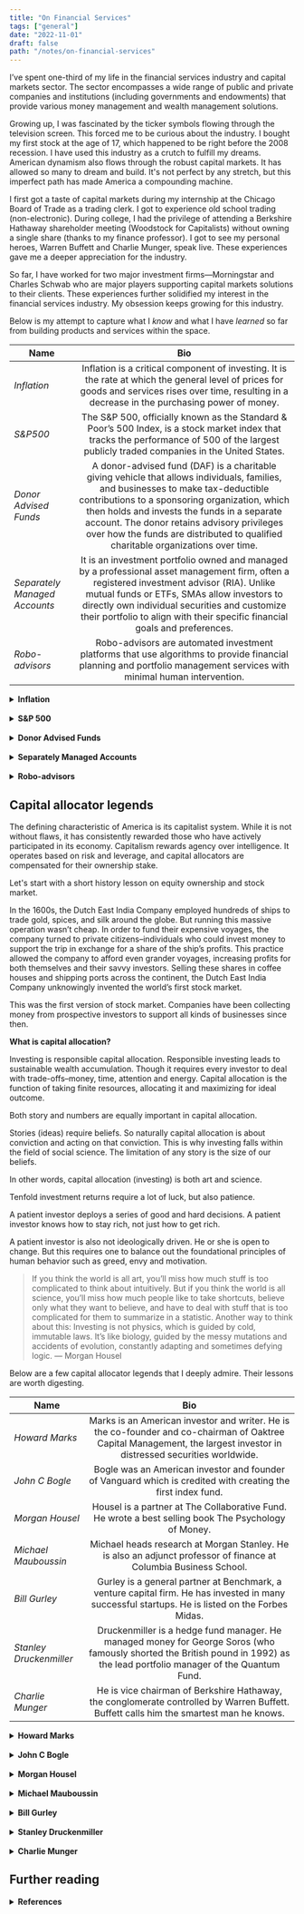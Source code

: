 ```yaml
---
title: "On Financial Services"
tags: ["general"]
date: "2022-11-01"
draft: false
path: "/notes/on-financial-services"
---
```


I’ve spent one-third of my life in the financial services industry and capital markets sector. The sector encompasses a wide range of public and private companies and institutions (including governments and endowments) that provide various money management and wealth management solutions.

Growing up, I was fascinated by the ticker symbols flowing through the television screen. This forced me to be curious about the industry. I bought my first stock at the age of 17, which happened to be right before the 2008 recession. I have used this industry as a crutch to fulfill my dreams. American dynamism also flows through the robust capital markets. It has allowed so many to dream and build. It's not perfect by any stretch, but this imperfect path has made America a compounding machine.

I first got a taste of capital markets during my internship at the Chicago Board of Trade as a trading clerk. I got to experience old school trading (non-electronic). During college, I had the privilege of attending a Berkshire Hathaway shareholder meeting (Woodstock for Capitalists) without owning a single share (thanks to my finance professor). I got to see my personal heroes, Warren Buffett and Charlie Munger, speak live. These experiences gave me a deeper appreciation for the industry.

So far, I have worked for two major investment firms—Morningstar and Charles Schwab who are major players supporting capital markets solutions to their clients. These experiences further solidified my interest in the financial services industry. My obsession keeps growing for this industry.

Below is my attempt to capture what I _know_ and what I have _learned_ so far from building products and services within the space.

| Name | Bio | 
| -------------|:-------------:|
| _Inflation_ | Inflation is a critical component of investing. It is the rate at which the general level of prices for goods and services rises over time, resulting in a decrease in the purchasing power of money. |
| _S&P500_ | The S&P 500, officially known as the Standard & Poor’s 500 Index, is a stock market index that tracks the performance of 500 of the largest publicly traded companies in the United States. |
| _Donor Advised Funds_ | A donor-advised fund (DAF) is a charitable giving vehicle that allows individuals, families, and businesses to make tax-deductible contributions to a sponsoring organization, which then holds and invests the funds in a separate account. The donor retains advisory privileges over how the funds are distributed to qualified charitable organizations over time. |
| _Separately Managed Accounts_ | It is an investment portfolio owned and managed by a professional asset management firm, often a registered investment advisor (RIA). Unlike mutual funds or ETFs, SMAs allow investors to directly own individual securities and customize their portfolio to align with their specific financial goals and preferences. |
| _Robo-advisors_ | Robo-advisors are automated investment platforms that use algorithms to provide financial planning and portfolio management services with minimal human intervention. |

<details>
    <summary><strong>Inflation</strong></summary>
    <br>

The U.S. budget is at a concerning state as deficits and national debt are out of control. A deficit occurs when the federal government’s spending exceeds its revenues. As of this writing (July 2024), the federal government has spent $1.27 trillion more than it has collected resulting in a deficit. And, as of this writing US has approximately $35 trillion in debt. Majority of the tax revenue is eaten up by the interest payment which is not sustainable.

A deeper investigation is required in understanding how inflation can ruin society. 

We all have a personal responsibility to investigate whether it is a political phenomenon, central banking phenomenon, or both? To what extent are interest payments eating up the national income? What major factors are contributing towards inflation? Which political party has caused the most deficit? What major events caused further inflation? What must be done to fix inflation? Why does a government operate this way when no household or a business would operate this way?

To answer these questions, we need to understand the basics and operating model of U.S. finances. Let's review them.

Who can print money? *Federal Reserve Board* which is the Central Bank of U.S. who has an authority to control money supply and interest rates.

What can they do with money? To purchase financial assets such as bonds.

Why do they do that? To support federal budget and the economic policies for *U.S. Government*.

The U.S. Government buy goods and services which then puts money in the hands of people. But when the government is in deficit, the U.S. Treasury can create bonds to borrow money which is then purchased by the Central Bank to fund the spending needs of U.S. government.

This is how both institutions work out their monetary (the Central Bank) and fiscal policy (the US government) out. More in detail below.

How does inflation come into picture?

Inflation occurs when the quantity of money increases faster than the quantity of goods. 

Why does the money supply (print) increase? It does to enable the government to pay its bills without raising taxes. This causes psychological effect on people making them feel richer while the government debt grows. This is why it is difficult for government to reduce spending and print less money because this can cause recession.

The Central Bank has another tool in its arsenal which is managing interest rates to control the cost of money. The Central Bank can increase interest rates when the demand is high and reduce interest rates when the demand is low. This in turn would control prices and production of goods and services. If people feel the burden of prices they would consider reducing their spending which will result in less demand for goods and services.

The US government continues to finance its deficits by inflation which causes great prosperity for acting government but a great distress on its people. Inflation is a tax on its people. The purchasing power of each dollar will always be eaten up by inflation. No matter what the cause of inflation, it is not good for its people. 

A deeper dive is required to understand the entire phenomenon. We'll review different types of cycles, policies, and how inflation has trended over time under each presidency.

> Rather go to bed without dinner than to rise in debt. — Benjamin Franklin

> The necessity for borrowing in particular emergencies cannot be doubted, so on the other, it is equally evident that, to be able to borrow upon good terms, it is essential that the credit of the nation should be well established. — Alexander Hamilton, 1st U.S. Treasury Secretary

> Debt defines your future, and when your future is defined, hope begins to die.’ ... I’m not an anti-debt zealot. There’s a time and place, and used responsibly it’s a wonderful tool. But once you view debt as narrowing what you can endure in a volatile world, you start to see it as a constraint on the asset that matters most: having options and flexibility. — Kent Nerburn 

> As debt increases, you narrow the range of outcomes you can endure in life. — Morgan Housel

> This is a great trap of the twentieth century: on one side is the logic of the market, where we like to imagine we all start out as individuals who don't owe each other anything. On the other is the logic of the state, where we all begin with a debt we can never truly pay. We are constantly told that they are opposites, and that between them they contain the only real human possibilities. But it's a false dichotomy. States created markets. Markets require states. Neither could continue without the other, at least, in anything like the forms we would rec­ognize today. — David Graeber

### Deficit vs debt

The terms deficit and debt are frequently used when discussing the nation’s finances and are often confused with one another.

The national debt is the amount of money the federal government has borrowed to cover the outstanding balance of expenses incurred over time. In a given fiscal year (FY), when spending (ex. money for roadways) exceeds revenue (ex. money from federal income tax), a budget deficit results. 

To pay for a deficit, the federal government borrows money by selling Treasury bonds, bills, and other securities. The national debt is the accumulation of this borrowing along with interest owed to the investors who purchased these securities. 

The debt ceiling, or debt limit, is a restriction imposed by Congress on the amount of outstanding national debt that the federal government can have. The debt ceiling is the amount that the Treasury can borrow to pay the bills that have become due and pay for future investments. Once the debt ceiling is reached, the federal government cannot increase the amount of outstanding debt, losing the ability to pay bills and fund programs and services. However, the Treasury can use extraordinary measures authorized by Congress to temporarily suspend certain inter governmental debt allowing it to borrow to fund programs or services for a limited amount of time after it has reached the ceiling.

Since the United States has never defaulted on its obligations, the scope of the negative consequence related to a default are unknown but would likely have catastrophic consequences in the United States and all around the world.

### Cycles

Economy goes through cycles. The deflationary cycle needs to be balanced with the inflationary cycle in order to maintain economic and social stability.

#### Inflationary cycle

When prices rise, we call this inflation.

As economic activity increases, we see an expansion cycle. Spending continues to increase and prices of goods and services start to rise. Prices rise when the amount of spending grow faster than the production of goods. Increase in spending can be fueled by credit which is created out of thin air (for example, in 2007 anyone could afford more than 1 house without enough income because banks lent too much money).

Increase in price causes a wealth gap making affordability a challenge for middle and lower class. People start working multiple jobs to meet their basic needs. They lose trust in acting government. Society runs into all sorts of crisis.

#### Deflationary cycle

The opposite is deflation. It occurs when prices fall. 

If economic activity is decreasing rapidly, inflation is no longer a threat. Deflation can happen due to several reasons—exports (for example, goods from China), innovation (for example, computer prices overtime), lower wages or credit crunch (for example, the Great Recession of 2008 from mortgage lending).

Manufacturers slow down production. Lower production means unemployment. As prices fall and jobs are lost, people put off purchases. The stock market crashes. As economic crisis loom, government lose tax revenue. 

A severe decrease in economic activity for a few or several consecutive quarters will cause a recession or a depression. For example, deflation helped turn the 1929 recession into the Great Depression.

### Money

Now we understand the cycles, let's review the purpose of money in brief as it drives both monetary and fiscal policies.

Money fulfills three important functions:
- It acts as a medium of exchange.
- It provides individuals with a way of storing wealth.
- It provides society with a convenient unit of account.

The amount of wealth that the citizens of an economy choose to hold in the form of money as opposed to bonds or equities is known as the demand for money. 

There are 3 basic motives for holding money—daily transactions, savings, and investing (speculation).

Through the Central Bank of Federal Reserve, the banking system creates reserves and money supply in an economy.

### Policies

Government policies are responsible for spending behavior.

Government policy is expressed through its borrowing and spending activities. The two types of government policy that contributes towards economy activity are—fiscal policy and monetary policy. 

The primary goal of both monetary and fiscal policy is the creation of a well-balanced economic environment where growth is stable and positive and inflation is stable and low. Both are used to regulate economic activity over time.

Both sets of policies are not interchangeable. They need to work together to meet their policy objectives. 

#### Fiscal policy

Fiscal policy refers to the government’s decisions about taxation and spending to influence the economy. Fiscal policy drives the federal budget. The U.S. government consider its current economic cycle its in to drive spending and full employment.

The government has two tools while implementing fiscal policy. The first is collecting taxes on businesses, personal income, capital gains, property and sales transactions. This provides revenue for the government. The second is government spending which includes welfare programs, military spending, infrastructure programs, government jobs and other public projects. This puts money back into the economy which increases demand for goods and services while supporting employment.

Until the Great Depression of 1929, U.S. has followed the laissez-faire economic policies which is to not interfere with in a free market economy. Franklin D. Roosevelt (FDR) changed that by promising a New Deal to end the Great Depression. Roosevelt implemented expansionary fiscal policies by allocating government spending on infrastructure projects such as roads, bridges, and dams. The federal government hired millions of workers for these projects which put money back into the economy. In 1934 the economy grew by 10.8% which is shortly after the Great Depression of 1929. 

There have been several laws passed since then to support the economic growth by cutting taxes or increasing spending to stimulate economy. Most recently, the CARES (Coronavirus Aid, Relief, and Economic Security) Act to provide emergency funding for small businesses and workers impacted by the COVID-19 pandemic. 

Not so much of laissez-faire economic policies as U.S. government has played an active role in stimulating the economy.  And, rightfully so as the government's primary responsibility is to maintain order in its society.

Every year the President of the United States kicks off the budgetary process, but Congress has the authority to approve the government spending. Revenue is generated by personal and corporate taxes paid each year. If the spending outpaces revenues, a budget deficit is created and added to the national debt. As of this writing US has approximately $35 trillion in debt.

#### Monetary policy

Monetary policy is set by Federal Reserve Bank. The Federal Reserve System is the central banking system of the United States of America.

The Board of Governors of the Federal Reserve System is responsible for setting up the monetary policies. One of the biggest parts of monetary policy is interest rates controlled by the Federal Reserve. 

The primary objective of monetary policy is to control inflation to stabilize prices. The secondary objective is to stimulate the economy. Additionally, it is charged with the smooth functioning of the banking system. They are the lender of last resort to the banking center and the government. Hence, the Fed chair (currently Jerome Powell) is called the most powerful person on the planet.

To objectively implement monetary policy, the Central Bank should maintain a degree of independence from government. Furthermore, it needs to be credible and transparent in its goals and objectives.

The Central Bank doesn't want too much inflation because it causes problems. It raises interest rates when prices rise. With higher interest rates, fewer people can afford to borrow money. And the cost of debts rises.

##### Interest rates

The Central Bank sets federal funds rate to control inflation, money supply and use of credit. The banking system is guided by the Federal Reserve Chair.

The federal funds rate is the target interest rate range set by Federal Open Market Committee (FOMC) which commercial banks borrow and lend their excess reserves. Commercial banks cannot lend their entire reserve as there are regulatory requirements on minimum reserves.

When the economy slows down, the Fed has a tendency to cut rates as a way to make it more enticing to borrow money or invest. Businesses are encouraged to add jobs or invest more, and individuals may spend more or even borrow more money. Those things can spur economic growth. The downside is when the rate is too low, economic expansion can grow too quickly, causing inflation. This is when the Fed will raise rates to force you to not spend as freely, thus slowing down the rapid growth. 

The fed rates also determine the interest rates of U.S. public debt. Just like with any personal loan, the lower the interest rate, the less the payment on the debt is. Lower interest rates mean lower debt service. The debt is basically an accumulation of budget deficits. That debt is currently around $35 trillion. Lower interest rate can reduce the interest payments for the U.S. government.

Additionally, interest rates influence purchasing power. As we know by now that interest rate is the cost of borrowing or return from lending. As the economy grows with inflation, the purchasing power of each dollar declines over time. This is the underlying principle of time value of money. You should always ask—how much of the interest’s purchasing power might be lost to inflation when investing or lending? If a bank charges 5% on a loan but does not consider inflation premium, the real return on the loan will be a lot less. 

Lenders and investors can estimate the real rate of return by comparing the difference between a Treasury bond yield and a Treasury Inflation-Protected Securities (TIPS). Another way to determine inflation rate is by analyzing trend in Consumer Price Index (CPI), which measures the average change in prices paid for goods and services. This allows Fed to assess if there is an asset bubble. The CPI includes speculative things like commodities and food prices so the Federal Reserve uses a core inflation rate to measure it. 

##### Money supply

Another tool on hand is quantitative easing (QE). It is a type of monetary policy by which the Central Bank tries to increase the liquidity in its financial system by purchasing long-term government bonds from that nation's largest banks and stimulating economic growth by encouraging banks to lend or invest more freely. 

This needs to be deployed cautiously as it can have ripple effect on inflation due to increase supply of money in economic system. Most recently, inflation caused during the COVID-19 pandemic.

The central bank prints new money out of thin air to buy financial assets and government bonds. It happened in the United States during the Great Depression, the Great Recession of 2008, and again during the COVID-19 pandemic when the United States' central bank—the Federal Reserve—printed trillion of dollars to fix credit crunch. The central bank can print money, but it can only buy financial assets. 

Can printing money cause inflation to rise? It won't if it offsets credit. Remember, spending is what matters. It doesn't matter whether you spend with credit or your money. Remember, inflation occurs when the quantity of money increases faster than the quantity of goods. By printing money, the Central Bank can make up for the disappearance of credit with an increase in the amount of money.

But money supply alone won't fix it. Income needs to grow faster than the debt growth to offset the balance and enter the surplus territory. If monthly income is $90.00, but the monthly debt is growing at $100.00, you are constantly running into deficit. Deficit is manageable if GDP is growing on a faster pace. If the debt-to-GDP ratio exceeds for an extended period of time, the deficit will begin to drag the economy down.

If income begin to rise, borrowers begin to appear more creditworthy. When borrowers appear more creditworthy, lenders begin to lend money again. Debt burden begins to fall. The economy begins to grow again, getting the economy back to the right trajectory of the long term debt cycle. 

This is why balancing growth rate and interest rate is critical for policymakers.

</details>
<br>

<details>
    <summary><strong>S&P 500</strong></summary>
    <br>

The S&P 500 is one of the most influential financial benchmarks in the world serving as both a barometer for the U.S. economy and the foundation for trillions of dollars in passive investments.

The academic research in the 1960s, particularly the emerging Efficient Market Hypothesis was the genesis of index funds. It suggested that market prices reflect all available information, making it difficult for active managers to consistently outperform the market through stock selection.

The first theoretical model for an index fund was proposed in 1960 by Edward Renshaw and Paul Feldstein, both students at the University of Chicago. Their concept of an “Unmanaged Investment Company” garnered little support at the time but planted the seeds for what would become one of the most transformative financial innovations of the 20th century.

The journey from theory to practice began in the early 1970s with several pioneering efforts:

- In 1971, Wells Fargo launched one of the first index funds, initially consisting of equal weightings of all stocks listed on the New York Stock Exchange (approximately 1,500 companies). However, this approach proved unwieldy due to constant rebalancing requirements and excessive transaction costs.
- In 1972, Qualidex Fund, Inc., established by Richard A. Beach, created an early index fund tracking the Dow Jones Industrial Average.
- By 1973, Wells Fargo had shifted to a more practical approach, launching a market-cap weighted S&P 500 fund as a closed-end vehicle for institutional investors.
- In the same year, Rex Sinquefield at American National Bank of Chicago developed another S&P 500 index fund for institutional investors, with the New York Telephone Company becoming its first major client.

The early attempts were restricted to institutional investors and weren’t available to the general public. The true revolution in index investing came with John C. Bogle, whose vision would democratize access to diversified market returns. Bogle, who graduated from Princeton in 1951 with a thesis titled “The Economic Role of the Investment Company,” founded The Vanguard Group in 1974 after being fired from Wellington Management.

Bogle was influenced by several key sources:

- Paul Samuelson’s 1974 paper “Challenge to Judgment”
- Charles Ellis’ 1975 study “The Loser’s Game”
- Academic research demonstrating that most active managers failed to outperform the market after accounting for fees

On December 31, 1975, Bogle launched the First Index Investment Trust (later renamed the Vanguard 500 Index Fund), the first index fund available to individual investors. The fund was designed to track the returns of the S&P 500 at minimal cost, eliminating the need for expensive active management. The fund’s debut was far from success. It raised only $11 million in its initial public offering, compared to expectations of $150 million.

Industry peers decried the concept, with Fidelity Investments Chairman Edward Johnson famously stating he “couldn’t believe that the great mass of investors are going to be satisfied with receiving just average returns”. Some even called it “un-American” and “Bogle’s folly.”

Bogle’s index fund concept gradually gained traction as evidence mounted that most active managers failed to beat their benchmarks after fees. The Vanguard 500 Index Fund crossed the $100 billion milestone in November 1999 and surpassed Fidelity’s Magellan Fund to become the largest mutual fund in 2000, a milestone Bogle had predicted in 1992.

By [2014](https://en.wikipedia.org/wiki/Index_fund), index funds constituted 20.2% of equity mutual fund assets in the United States. From 2007 through 2014, index domestic equity mutual funds and ETFs received $1 trillion in net new cash (including reinvested dividends), while actively managed domestic equity mutual funds experienced a net outflow of $659 billion. 

The S&P 500 is a market-capitalization weighted stock index designed to measure the performance of 500 leading publicly-traded companies in the United States. It captures approximately 80% of the available market capitalization of the U.S. equity market, making it one of the most comprehensive gauges of large-cap American stocks. 

It is not a strict rule based index. The S&P 500 is maintained by a committee that selects constituents based on specific criteria while also exercising discretion to ensure the index remains representative of the broader market.

The index value methodology: total market capitalization of all constituent companies divided by a proprietary divisor (approximately 8.3 billion). This divisor is periodically adjusted to ensure that corporate actions like stock splits or changes in the index composition don’t artificially affect the index value. The purpose of the index divisor is to maintain the continuity of an index.

The S&P 500 index is a free-float market capitalization-weighted index, meaning that companies with larger available market capitalization have proportionally greater influence on the index’s movements.

Here are the eligibility requirements for constituent companies:

- **Market Capitalization**: As of January 2, 2025, companies must have a total market capitalization of at least $20.5 billion. This threshold has increased substantially over time to reflect market growth.
- **Liquidity**: The company must have a float-adjusted liquidity ratio (FALR) greater than 0.75, calculated as the annual dollar value traded divided by float-adjusted market capitalization.
- **Trading Volume**: The stock must trade a minimum of 250,000 shares in each of the six months leading up to evaluation.
- **Financial Viability**: The sum of the most recent four consecutive quarters’ GAAP earnings must be positive, as should the most recent quarter.
- **Domicile and Listing**: Must be a U.S. domiciled company listed on eligible U.S. exchanges such as NYSE, Nasdaq, or CBOE.
- **Public Float**: At least 50% of the company’s total shares must be available to the public.
- **Security Type**: Only common equity securities are eligible; preferred stocks, LLPs, MLPs, closed-end funds, ETFs, and several other security types are explicitly excluded.

S&P 500 undergoes regular maintenance to ensure it continues to represent the target market segment accurately. Share counts are updated quarterly based on the latest publicly available filings. While there is no scheduled reconstitution (rebalance) of the index, changes in response to corporate actions and market developments can occur at any time, with announcements typically made at least three business days in advance.

There are several key advantages of the S&P 500 index—low costs, low turnover, tax efficient, liquidity, beat the vast majority of active strategies, and no style drift. Because index funds follow a passive strategy that simply tracks a market benchmark rather than attempting to outperform it, they typically charge much lower fees than actively managed funds. Index funds typically have lower portfolio turnover, meaning they buy and sell securities less frequently than actively managed funds. This can result in greater tax efficiency and lower transaction costs. Unlike actively managed funds that might deviate from their stated investment style in pursuit of higher returns, index funds maintain consistent exposure to their target market segments, providing more reliable portfolio diversification.

On the flip side, smaller firms with high growth potential may be underrepresented. From 2010 to 2020, the Russell 2000 (a small-cap index) outperformed the S&P 500 in six years, yet its impact on broader indices remained minimal due to its smaller weight. It also fails to adapt to disruptive trends. For example, the S&P 500 excluded Tesla until 2020, despite its dominance in electric vehicles, because it lacked consistent profitability. Critics also argue that market-cap weighting inherently over allocates to overpriced stocks. During the dot-com bubble, for instance, the S&P 500’s heavy tech weighting amplified losses when the sector collapsed.

The concept pioneered by Bogle—providing low-cost, diversified exposure to markets-has expanded well beyond the original S&P 500 index fund. Today, investors can access index funds targeting virtually any market segment, geography, or asset class, from total stock market indices to specialized sector funds, international markets, fixed income, and more.

- [S&P 500 Methodology](https://www.spglobal.com/spdji/en/documents/methodologies/methodology-sp-us-indices.pdf)
- [Tune Out the Noise](https://www.dimensional.com/film)
- [The Problem With Index Funds by Ben Flix](https://www.youtube.com/watch?v=mqIHa6URUPk)
- [Why Vanguard S&P 500 ETF Is One of the Best in Its Class](https://www.morningstar.com/funds/why-vanguard-sp-500-etf-is-one-best-its-class)
- [Should You Own Both QQQ and VOO?](https://www.morningstar.com/portfolios/should-you-own-both-qqq-voo)
- There are several funds that replicate the S&P 500 index. Besides the fees, also account for how many times does the index fund rebalances. The S&P 500 index rebalances every quarter—four times a year. To save some money, some index funds will only rebalance once a year.

</details>
<br>

<details>
    <summary><strong>Donor Advised Funds</strong></summary>
    <br>

A Donor-Advised Fund (DAF) is a charitable giving account established at a public charity, known as the sponsoring organization, which manages and administers the fund on behalf of the donor. Eligible contributions such as cash, or appreciated securities generally allow for immediate tax deduction. The assets in the DAF can then be invested for tax-free growth. Grants can be recommended from DAF account to any eligible IRS-qualified public charity at any time.

The competitive landscape includes traditional wealth management firms, community foundations, and newer technology-focused providers, each offering different fee structures, investment options, and service levels to attract donors and their financial advisors.

**Core Services**:
- Initial Contribution: Donors contribute cash, securities, or other assets to their DAF account and receive an immediate tax deduction for the full fair market value of the contribution.
- Investment Growth: The sponsoring organization invests the contributed funds, allowing them to potentially grow tax-free over time while awaiting distribution to charities.
- Grant Recommendations: Donors can recommend grants from their DAF to qualified charitable organizations whenever they choose. While the sponsoring organization has legal control over the funds, they typically honor the donor's recommendations.

**Key Advantages**:
- Tax Benefits: Immediate tax deduction upon contribution, even if grants are made years later. This allows donors to "bunch" charitable deductions in high-income years.
- Investment Growth: Funds can be invested and grow tax-free, potentially increasing the total amount available for charitable giving.
- Flexibility: Donors can take time to research charities and make thoughtful giving decisions without time pressure.
- Simplified Administration: The sponsoring organization handles all the administrative work, tax reporting, and due diligence on recipient charities.

**Major Players**:
- Fidelity Charitable
- Schwab Charitable
- Daffy

**More on DAFs**: 
- DAF is mostly the United States concept.
- DAFs were originated by community foundations to boost charitable giving. The first DAF was created in 1931 by the New York Community Trust. Overtime commercial investment services got involved which boosted charitable giving further.
- DAF — donor advised fund is an investment account which could be opened via a brokerage service that lets you take a tax deduction when contributions are made and give the money to a charity later.
- DAF allows for maximizing granting by investing the money tax-free.
- A grant can be made anytime from a DAF to a charity of your choice. Approval of a grant is at DAF sponsor's discretionary based on their internal policies.
- DAF provider charges an administrative fee to invest your DAF and make donations when you recommend them. Administrative fee varies based on an account balance and contributions.
- Investment options are limited to index funds unless you have a professionally managed account which requires a high account balance. There are certain players who are starting to offer ETFs but not widely adopted.
- DAF is a 501(c)3 organization which needs to comply with [IRS guidelines](https://www.irs.gov/charities-non-profits/charitable-organizations/donor-advised-funds). 
- While there are certain charity exemption rules, IRS qualified charities need to meet eligibility requirements. More from [IRS](https://www.irs.gov/charities-and-nonprofits).
- IRS provides [The Exempt Organizations Business Master File Extract](https://www.irs.gov/charities-non-profits/exempt-organizations-business-master-file-extract-eo-bmf) which provides information about an organization from the Internal Revenue Service's Business Master File. It has the most recent information the IRS has for these organizations.
- There are IRS guidelines on [charitable contributions](https://www.irs.gov/charities-non-profits/charitable-organizations/donor-advised-funds). Contribution type varies from cash to non-cash to complex assets.
- To be eligible to claim a tax deduction in a given tax year, you must complete the contribution to your DAF by the last day of the year — December 31.

</details>
<br>

<details>
    <summary><strong>Separately Managed Accounts</strong></summary>
    <br>

The investment management world is divided into retail and institutional investors. Products designed for middle-income individual investors, such as the retail classes of mutual funds, have modest initial investment requirements: $1,000 or even less. In contrast, managed accounts or funds for institutions have imposed minimum investment requirements of $25 million or more. 

Between these ends of the spectrum, however, is the growing universe of separately managed accounts (SMA) targeted toward wealthy (but not necessarily ultra-wealthy) individual investors. Whether you refer to them as “individually managed accounts,” “separate account,” or “separately managed accounts,” these individual-oriented managed accounts have gone mainstream.

SMAs differ from pooled vehicles like mutual funds in that each portfolio is unique to a single account (hence the name). In other words, if you set up a separate account with Money Manager X, then Manager X has the discretion to make decisions for this account that may be different from decisions made for other accounts. Mutual funds cannot offer, due to their structure as investments shared by a group of investors, the benefit of customized portfolio management. Separate accounts overcome this barrier.

**Key Features**:
- Direct Ownership: Investors own the underlying securities directly, rather than owning shares in a pooled fund.
- Customization: SMAs offer flexibility to tailor the portfolio to specific needs, such as excluding certain sectors or companies.
- Professional Management: SMAs are managed by professional investment firms who make investment decisions on the investor's behalf.
- Tax Advantages: SMAs can offer tax-efficient strategies like tax-loss harvesting and can avoid embedded capital gains that mutual funds may have.
- Higher Minimums and Fees: SMAs typically require higher minimum investment amounts and come with higher management fees compared to mutual funds or ETFs.

**Benefits of SMAs**:
- Personalization: Investors can tailor their portfolios to their specific needs, values, and risk tolerance.
- Tax Efficiency: Tax-loss harvesting and avoidance of embedded capital gains can lead to tax savings.
- Transparency: 
Investors have direct access to their portfolio and holdings, unlike mutual funds.
- Control: Investors can work with their financial advisor to set parameters and guidelines for managing their investments.

**Who Benefits**
- High-net-worth individuals: SMAs are often suitable for individuals with significant assets who want to customize their investment strategies.
- Those seeking personalized investment solutions: SMAs are ideal for investors who want to align their portfolios with their values, goals, and tax situation.
- Individuals seeking greater control and transparency: SMAs provide investors with more direct control over their investments and a clear view of their holdings.

**Things to Consider**:
- Higher Minimums and Fees: SMAs have higher minimum investment requirements and management fees compared to mutual funds and ETFs.
- Complexity: The level of customization and detail in SMAs can be more complex than traditional investment vehicles.
    - Limited Diversification for Smaller Accounts:
    - It can be challenging to achieve optimal diversification with smaller balances in SMAs.

**Major Players**:
- Charles Schwab
- Fidelity
- Blackrock
- JP Morgan Chase
- Goldman Sachs

</details>
<br>

<details>
    <summary><strong>Robo-advisors</strong></summary>
    <br>

Robo-advisors are digital platforms that automatically create and manage investment portfolios based on your financial goals, risk tolerance, and time horizon. They use modern portfolio theory and algorithms to build diversified portfolios primarily composed of low-cost exchange-traded funds (ETFs). A risk assessment is required during account open based on investor's suitability and willingness amongst other criteria.

Robo-advisors work well for investors who want professional portfolio management at low cost, prefer hands-off investing, are comfortable with technology, have straightforward financial situations, and are focused on long-term wealth building rather than active trading. They're particularly suitable for young professionals, new investors, busy individuals who don't want to manage investments themselves, and cost-conscious investors seeking diversified portfolios. Below is an overview of the offering.

**Core Services**:
- Portfolio Management: Automatic asset allocation, rebalancing, and tax-loss harvesting based on your profile and goals.
- Financial Planning: Goal-based investing for retirement, home purchases, education, or general wealth building.
- Account Types: Support for taxable accounts, IRAs, Roth IRAs, and sometimes 401(k) rollovers.
- Monitoring and Adjustments: Continuous portfolio oversight with automatic rebalancing when allocations drift from targets.

**Key Features**:
- Low Fees: Typically charge 0.25-0.50% annually, significantly lower than traditional financial advisors (usually 1-2%).
- Low Minimums: Many platforms have no minimum investment requirements, making investing accessible to beginners.
- Tax Optimization: Advanced tax-loss harvesting to minimize tax liability on gains.
- Automatic Rebalancing: Maintains target asset allocation without manual intervention.
- Goal-Based Investing: Separate portfolios for different financial objectives with appropriate risk levels and time horizons.

**Major Players**: 
- Schwab Intelligent Portfolios: No advisory fees but higher cash allocations.
- Betterment: One of the pioneers, known for goal-based investing and user-friendly interface.
- Wealthfront: Strong tax-loss harvesting capabilities and financial planning tools.
- Vanguard Personal Advisor Services: Hybrid model combining robo-advisory with human advisors.
- Fidelity Go: No fees for accounts under $25,000, then 0.35% annually.

**Advantages**:
- Cost-Effective: Lower fees than traditional advisors make professional portfolio management accessible to smaller investors.
- Convenience: 24/7 account access, automatic investing, and hands-off management.
- Emotional Discipline: Removes emotional decision-making from investing by automating the process.
- Transparency: Clear fee structures and investment strategies.
- Accessibility: Low barriers to entry for new investors.

**Limitations**: 
- Limited Customization: Less flexibility for complex financial situations or specific investment preferences.
- No Human Relationship: Limited access to human financial advisors for personalized guidance.
- Basic Planning: May not address complex estate planning, tax strategies, or business financial needs.
- Market Exposure: Still subject to market volatility and downturns like any investment.

</details>

## Capital allocator legends

The defining characteristic of America is its capitalist system. While it is not without flaws, it has consistently rewarded those who have actively participated in its economy. Capitalism rewards agency over intelligence. It operates based on risk and leverage, and capital allocators are compensated for their ownership stake.

Let's start with a short history lesson on equity ownership and stock market.

In the 1600s, the Dutch East India Company employed hundreds of ships to trade gold, spices, and silk around the globe. But running this massive operation wasn’t cheap. In order to fund their expensive voyages, the company turned to private citizens–individuals who could invest money to support the trip in exchange for a share of the ship’s profits. This practice allowed the company to afford even grander voyages, increasing profits for both themselves and their savvy investors. Selling these shares in coffee houses and shipping ports across the continent, the Dutch East India Company unknowingly invented the world’s first stock market. 

This was the first version of stock market. Companies have been collecting money from prospective investors to support all kinds of businesses since then.

**What is capital allocation?**

Investing is responsible capital allocation. Responsible investing leads to sustainable wealth accumulation. Though it requires every investor to deal with trade-offs–money, time, attention and energy. Capital allocation is the function of taking finite resources, allocating it and maximizing for ideal outcome.

Both story and numbers are equally important in capital allocation.

Stories (ideas) require beliefs. So naturally capital allocation is about conviction and acting on that conviction. This is why investing falls within the field of social science. The limitation of any story is the size of our beliefs.

In other words, capital allocation (investing) is both art and science.

Tenfold investment returns require a lot of luck, but also patience. 

A patient investor deploys a series of good and hard decisions. A patient investor knows how to stay rich, not just how to get rich. 

A patient investor is also not ideologically driven. He or she is open to change. But this requires one to balance out the foundational principles of human behavior such as greed, envy and motivation.

> If you think the world is all art, you’ll miss how much stuff is too complicated to think about intuitively. But if you think the world is all science, you’ll miss how much people like to take shortcuts, believe only what they want to believe, and have to deal with stuff that is too complicated for them to summarize in a statistic. Another way to think about this: Investing is not physics, which is guided by cold, immutable laws. It’s like biology, guided by the messy mutations and accidents of evolution, constantly adapting and sometimes defying logic. — Morgan Housel

Below are a few capital allocator legends that I deeply admire. Their lessons are worth digesting.

| Name | Bio | 
| -------------|:-------------:|
| _Howard Marks_ | Marks is an American investor and writer. He is the co-founder and co-chairman of Oaktree Capital Management, the largest investor in distressed securities worldwide. |
| _John C Bogle_ | Bogle was an American investor and founder of Vanguard which is credited with creating the first index fund. |
| _Morgan Housel_ | Housel is a partner at The Collaborative Fund. He wrote a best selling book The Psychology of Money. |
| _Michael Mauboussin_ | Michael heads research at Morgan Stanley. He is also an adjunct professor of finance at Columbia Business School. |
| _Bill Gurley_ | Gurley is a general partner at Benchmark, a venture capital firm. He has invested in many successful startups. He is listed on the Forbes Midas. |
| _Stanley Druckenmiller_ | Druckenmiller is a hedge fund manager. He managed money for George Soros (who famously shorted the British pound in 1992) as the lead portfolio manager of the Quantum Fund. |
| _Charlie Munger_ | He is vice chairman of Berkshire Hathaway, the conglomerate controlled by Warren Buffett. Buffett calls him the smartest man he knows. |

<details>
    <summary><strong>Howard Marks</strong></summary>
    <br>

- To achieve superior investment results, your insight into value has to be superior. Thus you must learn things others don't, see things differently or do a better job of analyzing them—ideally, all three.
- Your view of value has to be based on a solid factual and analytical foundation, and it has to be held firmly. Only then will you know when to buy and sell. Only a strong sense of value will give you the discipline needed to take profits on a highly appreciated asset that everyone thinks will rise nonstop, or the guts to hold and average down in a crisis even as prices go lower every day. Of course, for your efforts in these regards to be profitable, your estimate of value has to be on target.
- The relationship between price and value holds the ultimate key to investment success. Buying below value is the most dependable route to profit. Paying above value rarely works out as well.
- What causes an asset to sell below its value? Outstanding buying opportunities exist primarily because perception understates reality. Whereas high quality can be readily apparent, it takes keen insight to detect cheapness. For this reason, investors often mistake objective merit for investment opportunity. The superior investor never forgets that the goal is to find good buys, not good assets.
- In addition to giving rise to profit potential, buying when price is below value is a key element in limiting risk. Neither paying up for high growth nor participating in a "hot" momentum market can do the same.
- The relationship between price and value is influenced by psychology and technicals, forces that can dominate fundamentals in the short run. Extreme swings in price due to those two factors provide opportunities for big profits or big mistakes. To have it be the former rather than the latter, you must stick with the concept of value and cope with psychology and technicals.
- Economies and markets cycle up and down. Whichever direction they're going at the moment, most people come to believe that they'll go that way forever. This thinking is a source of great danger since it poisons the markets, sends valuations to extremes, and ignites bubbles and panics that most investors find hard to resist.
- Likewise, the psychology of the investing herd moves in a regular, pendulum like pattern from optimism to pessimism; from credulousness to skepticism; from fear of missing opportunity to fear of losing money, and thus from eagerness to buy to urgency to sell. The swing of the pendulum causes the herd to buy at high prices and sell at low prices. Thus, being part of the herd is a formula for disaster, whereas contrarianism at the extremes will help to avert losses and lead eventually to success.
- In particular, risk aversion- an appropriate amount of which is the essential ingredient in a rational market is sometimes in short supply and sometimes excessive. The fluctuation of investor psychology in this regard plays a very important part in the creation of market bubbles and crashes.
- The power of psychological influences must never be underestimated. Greed, fear, suspension of disbelief, conformism, envy, ego and capitulation are all part of human nature, and their ability to compel action is profound, especially when they're at extremes and shared by the herd. They'll influence others, and the thoughtful investor will feel them as well. None of us should expect to be immune and insulated from them. Although we will feel them, we must not succumb; rather, we must recognize them for what they are and stand against them. Reason must overcome emotion.
- Most trends—both bullish and bearish—eventually become overdone, profiting those who recognize them early but penalizing the last to join. That's the reasoning behind my number one investment adage: "What the Wise man does in the beginning, the fool does in the end." The ability to resist excesses is rare, but it's an important attribute of the most successful investors.
- It's impossible to know when an overheated market will turn down, or when a downturn will cease and appreciation will lake its place. But while we never know where we're going, we ought to know where we are. We can infer where markets stand in their cycle from the behavior of those around us. When other investors are unworried, we should be cautious; when investors are panicked, we should turn aggressive.
- Not even contrarianism, however, will produce profits all the time. The great opportunities to buy and sell are associated with valuation extremes, and by definition they don't occur every day. Were bound to also buy and sell at less compelling points in the cycle, since few of us can be content to act only once every few years. We must recognize when the odds are less in our favor and tread more carefully.
- Buying based on strong value, low price relative to value, and depressed general psychology is likely to provide the best results. Even then, however, things can go against us for a long time before turning as we think they should. Underpriced is far from synonymous with going up soon. Thus the importance of my second key adage: "Being too far ahead of your time is indistinguishable from being wrong." It can require patience and fortitude to hold positions long enough to be proved right.
- In addition to being able to quantify value and pursue it when it's priced right, successful investors must have a sound approach to the subject of risk. They have to go well beyond the academics' singular definition of risk as volatility and understand that the risk that matters most is the risk of permanent loss. They have to reject increased risk bearing as a surefire formula for investment success and know that riskier investments entail a wider range of possible outcomes and a higher probability of loss. They have to have a sense for the loss potential that's present in each investment and be willing to bear it only when the reward is more than adequate.
- Most investors are simplistic, preoccupied with the chance for return. Some gain further insight and learn that it's as important to understand risk as it is return. But it's the rare investor who achieves the sophistication required to appreciate correlation, a key element in controlling the riskiness of an overall portfolio. Because of differences in correlation, individual investments of the same absolute riskiness can be combined in different ways to form portfolios with widely varying total risk levels. Most investors think diversification consists of holding many different things; few understand that diversification is effective only if portfolio holdings can be counted on to respond differently to a given development in the environment.
- While aggressive investing can produce exciting results when it goes right—especially in good times—it's unlikely to generate gains as reliably as defensive investing. Thus, a low incidence and severity of loss is part of most outstanding investment records. Oaktree's motto, "If we avoid the losers, the winners will take care of themselves," has served well over the years. A diversified portfolio of investments, each of which is unlikely to produce significant loss, is a good start toward investment success.
- Risk control lies at the core of defensive investing. Rather than just trying to do the right thing, the defensive investor places a heavy emphasis on not doing the wrong thing. Because ensuring the ability to survive under ad- verse circumstances is incompatible with maximizing returns in good times, investors must decide what balance to strike between the two. The defensive investor chooses to emphasize the former.
- Margin for error is a critical element in defensive investing. Whereas most investments will be successful if the future unfolds as hoped, it takes margin for error to render outcomes tolerable when the future doesn't oblige. An investor can obtain margin for error by insisting on tangible, lasting value in the here and now, buying only when price is well below value; eschewing leverage; and diversifying. Emphasizing these elements can limit your gains in good times, but it will also maximize your chances of coming through intact when things don't go well. My third favorite adage is "Never forget the six-foot-tall man who drowned crossing the stream that was five feet deep on average. * Margin for error gives you staying power and gets you through the low spots.
- Risk control and margin for error should be present in your portfolio at all times. But you must remember that they're "hidden assets. " Most years in the markets are good years, but it's only in the bad years—when the tide goes out—that the value of defense becomes evident. Thus, in the good years, defensive investors have to be content with the knowledge that their gains, although perhaps less than maximal, were achieved with risk protection in place...even though it turned out not to be needed.
- One of the essential requirements for investment success- and thus part of most great investors' psychological equipment- is the realization that we don't know what lies ahead in terms of the macro future. Few people if any know more than the consensus about what's going to happen to the economy, interest rates and market aggregates. Thus, the investor's time is better spent trying to gain a knowledge advantage regarding "the know- able": industries, companies and securities. The more micro your focus, the greater the likelihood you can learn things others don't.
- Many more investors assume they have knowledge of the future direction of economies and markets- and act that way—than actually do. They take aggressive actions predicated on knowing what's coming, and that rarely produces the desired results. Investing on the basis of strongly held but incorrect forecasts is a source of significant potential loss. Many investors, amateurs and professionals alike- assume the world runs on orderly processes that can be mastered and predicted. They ignore the randomness of things and the probability distribution that underlies future developments. Thus, they opt to base their actions on the one scenario they predict will unfold. This works sometimes—winning kudos for the investor—but not consistently enough to produce long term success. In both economic forecasting and investment management, it's worth noting that there's usually someone who gets it exactly right...but it's rarely the same person twice. The most successful investors get things "about right" most of the time, and that's much better than the rest.
- An important part of getting it right consists of avoiding the pitfalls that are frequently presented by economic fluctuations, companies' travails, the markets' manic swings, and other investors' gullibility. There's no surefire way to accomplish this, but awareness of these potential dangers certainly represents the best starting point for an effort to avoid being victimized by them.
- Neither defensive investors who limit their losses in a decline nor aggressive investors with substantial gains in a rising market have proved they possess skill. For us to conclude that investors truly add value, we have to see how they perform in environments to which their style isn't particularly well suited. Can the aggressive investor keep from giving back gains when the market turns down? Will the defensive investor participate substantially when the market rises? This kind of asymmetry is the expression of real skill. Does an investor have more winners than losers? Are the gains on the winners bigger than the losses on the losers? Are the good years more beneficial than the bad years are painful? And are the long- term results better than the investor's style alone would suggest? These things are the mark of the superior investor. Without them, returns may be the result of little more than market movement and beta.
- Only investors with unusual insight can regularly divine the probability distribution that governs future events and sense when the potential re. turns compensate for the risks that lurk in the distribution's negative left-hand tail. This simple description of the requirements for successful investing-based on understanding the range of possible gains and the risk of untoward developments—captures the elements that should receive your attention. I commend the task to you. It'll take you on a challenging, exciting and thought-provoking journey.
- I like to say, “Experience is what you got when you didn’t get what you wanted.
- There are old investors, and there are bold investors, but there are no old bold investors.
- Prices are too high” is far from synonymous with “the next move will be downward.” Things can be overpriced and stay that way for a long time...or become far more so.
- Investment success doesn’t come from “buying good things,” but rather from “buying things well.”
- There’s a big difference between probability and outcome. Probable things fail to happen—and improbable things happen—all the time.” That’s one of the most important things you can know about investment risk.
- We have to practice defensive investing, since many of the outcomes are likely to go against us. It’s more important to ensure survival under negative outcomes than it is to guarantee maximum returns under favorable ones.
- Here’s the key to understanding risk: it’s largely a matter of opinion.
- Investing is a popularity contest, and the most dangerous thing is to buy something at the peak of its popularity. At that point, all favorable facts and opinions are already factored into its price, and no new buyers are left to emerge.
- Every once in a while, an up-or-down-leg goes on for a long time and/or to a great extreme and people start to say "this time it's different." They cite the changes in geopolitics, institutions, technology or behavior that have rendered the "old rules" obsolete. They make investment decisions that extrapolate the recent trend. And then it turns out that the old rules still apply and the cycle resumes. In the end, trees don't grow to the sky, and few things go to zero.
- There’s only one way to describe most investors: trend followers. Superior investors are the exact opposite. Superior investing, as I hope I’ve convinced you by now, requires second-level thinking—a way of thinking that’s different from that of others, more complex and more insightful.
- Selling for more than your asset’s worth. Everyone hopes a buyer will come along who’s willing to overpay for what they have for sale. But certainly the hoped-for arrival of this sucker can’t be counted on. Unlike having an underpriced asset move to its fair value, expecting appreciation on the part of a fairly priced or overpriced asset requires irrationality on the part of buyers that absolutely cannot be considered dependable.
- The most dangerous thing is to buy something at the peak of its popularity. At that point, all favorable facts and opinions are already factored into its price and no new buyers are left to emerge.
- Once in a while, however, the future turns out to be very different from the past. It’s at these times that accurate forecasts would be of great value. It’s also at these times that forecasts are least likely to be correct. Some forecasters may turn out to be correct at these pivotal moments, suggesting that it’s possible to correctly.
- People should like something less when its price rises, but in investing they often like it more.
- The biggest investing errors come not from factors that are informational or analytical, but from those that are psychological.
- Risk means uncertainty about which outcome will occur and about the possibility of loss when the unfavorable ones do.
- Everything you needed to know in the years leading up to the crash could be discerned through awareness of what was going on in the present.
- If everyone likes it, it's probably because it has been doing well. Most people seem to think that outstanding performance to dates presages outstanding future performance. Actually, it's more likely that outstanding future performance to date has borrowed from the future and thus presages subpar performance from her on out.
- Buying something for less than its value. In my opinion, this is what it’s all about—the most dependable way to make money. Buying at a discount from intrinsic value and having the asset’s price move toward its value doesn’t require serendipity; it just requires that market participants wake up to reality. When the market’s functioning properly, value exerts a magnetic pull on price.
- An accurate estimate of intrinsic value is the essential foundation for steady, unemotional and potentially profitable investing.
- Most people strive to adjust their portfolios based on what they think lies ahead. At the same time, however, most people would admit forward visibility just isn't that great. That's why I make the case for responding to the current realities and their implications, as opposed to expecting the future to be made clear.
- Charlie Munger gave me a great quotation on this subject, from Demosthenes: “Nothing is easier than self-deceit. For what each man wishes, that he also believes to be true.” The belief that some fundamental limiter is no longer valid—and thus historic notions of fair value no longer matter—is invariably at the core of every bubble and consequent crash. In fiction, willing suspension of disbelief adds to our enjoyment.
- Skepticism and pessimism aren’t synonymous. Skepticism calls for pessimism when optimism is excessive. But it also calls for optimism when pessimism is excessive.
- Prosperity brings expanded lending, which leads to unwise lending, which produces large losses, which makes lenders stop lending, which ends prosperity, and on and on. Look around the next time there’s a crisis; you’ll probably find a lender.
- When risk bearing doesn’t work, it really doesn’t work, and people are reminded what risk’s all about.
- The correctness of a decision can’t be judged from the outcome. Nevertheless, that's how people assess it. A good decision is one that’s optimal at the time it’s made, when the future is by definition unknown. Thus, correct decisions are often unsuccessful, and vice versa.
- If your behavior is conventional, you’re likely to get conventional results—either good or bad. Only if your behavior is unconventional is your performance likely to be unconventional, and only if your judgments are superior is your performance likely to be above average.
- It ain’t what you don’t know that gets you into trouble. It’s what you know for sure that just ain’t so.
- If you've settled on the value approach to investing and come up with an intrinsic value for a security or asset, the next important thing is to hold it firmly. That's because in the world of investing, being correct about something isn't at all synonymous with being proved correct right away.
- The desire for more, the fear of missing out, the tendency to compare against others, the influence of the crowd and the dream of the sure thing—these factors are near universal. Thus they have a profound collective impact on most investors and most markets. The result is mistakes, and those mistakes are frequent, widespread and recurring.
- This paradox exists because most investors think quality, as opposed to price, is the determinant of whether something's risky. But high quality assets can be risky, and low quality assets can be safe. It's just a matter of the price paid for them... Elevated popular opinion, then, isn't just the source of low return potential, but also of high risk.
- In good years, defensive investors have to be content with the knowledge that their gains, although perhaps less than maximal, were achieved with risk protection in place, even though it turned out not to be needed.
- Patient opportunism, buttressed by a contrarian attitude and a strong balance sheet, can yield amazing profits during meltdowns.
- It’s frightening to think that you might not know something, but more frightening to think that, by and large, the world is run by people who have faith that they know exactly what’s going on.
- Good builder is able to avoid construction flaws, while a poor builder incorporates construction flaws. When there are no earthquakes, you can’t tell the difference.
- The market can remain irrational longer than you can remain solvent.
- The physicist Richard Feynman once said that physics would be much harder if electrons had feelings. That is to say, you turn on the light switch, the light always goes on because the electrons always flow from the light switch to the fixture. They never forget their assignment and swim in the opposite direction. They never go on strike and fail to flow or forget what they're supposed to do. They always flow in the right direction. But investing is made up of people. 
- Unconventionality is required for superior investment results, especially in asset allocation. As I mentioned above, you can’t do the same things others do and expect to outperform. Unconventionality shouldn’t be a goal in itself, but rather a way of thinking. In order to distinguish yourself from others, it helps to have ideas that are different and to process those ideas differently...Only if the behavior is unconventional is your performance going to be unconventional…and only if the judgments are superior is your performance likely to be above average.
Think for yourself, be skeptical and be aware of the good ideas that are overdone.
- Non-consensus ideas have to be lonely. By definition, non-consensus ideas that are popular, widely held or intuitively obvious are an oxymoron. Thus, such ideas are uncomfortable; non-conformists don’t enjoy the warmth that comes with being at the center of the herd.
- The truth is, discord sells (how often does your daily newspaper lead with a positive headline?).
- What’s the word for that? My answer is “politics,” which is, in part, defined by Oxford as “the debate or conflict among individuals or parties having or hoping to achieve power.”
- While my examples describe extreme hypothetical outcomes, these are not imaginary concerns.
- I was struck 30-40 years ago to learn that whereas a million dollars is $10 a second for 28 hours, a billion
dollars is $10 a second for 38 months. Now let’s think about a trillion: $10 a second for more than 3,000 years. As I said, almost incomprehensible.
- All I have to add to that is my usual observation regarding the future: We’ll see.
- The willing suspension of disbelief. “Contributing to euphoria are two further factors little noted in our time or in past times. The first is the extreme brevity of the financial memory. In consequence, financial disaster is quickly forgotten. In further consequence, when the same or closely similar circumstances occur again, sometimes in only a few years, they are hailed by a new, often youthful, and always supremely self-confident generation as a brilliantly innovative discovery in the financial and larger economic world. There can be few fields of human endeavor in which history counts for so little as in the world of finance. Past experience, to the extent that it is part of memory at all, is dismissed as the primitive refuge of those who do not have the insight to appreciate the incredible wonders of the present.” (John Kenneth Galbraith, A Short History of Financial Euphoria, 1990 emphasis added)—I've shared that quote with readers many times over the last 30 years - since I think it so beautifully sums up a number of important points - but I haven't previously shared my explanation for the behavior it describes. I don't think investors are actually forgetful. Rather, knowledge of history and the appropriateness of prudence sit on one side of the balance, and the dream of getting rich sits on the other. The latter always wins. Memory, prudence, realism, and risk aversion would only get in the way of that dream. For this reason, reasonable concerns are regularly dismissed when bull markets get going.
- Knowing what we don't know is better than thinking we know what we don't. It ain't what you don't know that gets you into trouble. It's what you know for sure that just ain't so.
- Don’t believe in forecasting but believe in cycles. Taking temperature of the market (optimism and pessimism). People raising money for whatever at whatever price and terms is a signal for trouble. You can’t analyze the future because future is unknown, but you look to past for analogies.
- If you have something new, you get flight to an imagination. Internet will change the world so it’s worth infinity. But not all companies survived because they had bad business models. This cycle repeats every time: SPAC, Bitcoin, SASS, Bitcoin, NFTs. With everything new, there is no history to look at, so you look at narrative around you.
- It’s not what you buy, but how well you pay. If you don’t understand this, you are in the wrong business. It’s a combination of excellent company with fair price or declining business with a bargain price. There are tradeoffs need to be made.
- The news is same for all of us to in order to outperform but you have to depart from the crowd. You have to have resolve to do it but it can’t be easy. Emotions are universal.
- A warrior is someone who is afraid on a battlefield but still does his job. Uncomfortable idiosyncratic has always been relevant to investment professional. Dare to be great can only be done when you dare to be different. You have to dare to be wrong. It’s really easy to be an average go buy an index fund, but to be above average, you have to dare to be willing to be wrong.
- What is risk? It is a probability of negative event in the future. What does past tell us about that? The past has relevance but it is not absolute. Risk cannot be quantified that is why I don’t believe in models. And what is quantification, it is a measurement. And future events cannot be measured.
- Risk cannot be quantified. Was it lucky that you doubled your dollar? The possibility of future cannot be synthesized as an input to quantify.
- Experience is what you get when you get something you don’t want. The best way to learn lessons is inexpensively.
- One of the important part of investing is being a skeptic. If someone comes tell you, you made 11% for the last 25 years and never had a bad year, you say, it is too good to be true, Mr. Madoff. But very few people did. 
- It is hard for most people to be humble. There are these defenses, overlook their flaws and their limitations. When you look at human endeavor, I believe strongly that success carries within itself with seeds of failure and failure carries the seeds of success. What do you learn from success? I can do it, I can do it again, it’s easy, I can do it in other fields, I can do it with more money, I can do it alone, it was me, it wasn’t a team. these are horrible lessons, success teaches terrible lessons because it plays to our ego. You learn more from failures which allows you to learn humility. When do you balance incomplete of knowledge? An investor needs to balance incomplete of knowledge with confidence with overconfidence. Humility vs non-humility.
- Relevant information about the present will not make you a superior investor or it is not sufficient. Everyone has it, the quantitative information is not the key to be a successful investor. So what can it be?
- Fixed income is a negative art.
- In order to produce something useful—be it in manufacturing, academia, or even the arts–you must have a reliable process capable of converting the required inputs into the desired output.
- Forecasters have no choice but to base their judgments on models, be they complex or informal, mathematical or intuitive. Models, by definition, consist of assumptions: “If A happens, then B will happen.” In other words, relationships and responses. But for us to willingly employ a model’s output, we have to believe the model is reliable.  When I think about modeling an economy, my first reaction is to think about how incredibly complicated it is...this level of complexity necessitates the frequent use of simplifying assumptions. How can a model of an economy be comprehensive enough to deal with things that haven’t been seen before, or haven’t been seen in modern times (meaning under comparable circumstances)? This is yet another example of why a model simply can’t replicate something as complex as an economy. Of course, a prime example of this is the Covid-19 pandemic. It caused much of the world’s economy to be shut down, turned consumer behavior on its head, and inspired massive government largesse. What aspect of a pre-existing model would have enabled it to anticipate the pandemic’s impact? Yes, we had a pandemic in 1918, but the circumstances were so different (no iPhones, Zoom calls, etc. ad infinitum) as to render economic events during that time of little or no relevance to 2020. The unpredictability of behavior is a favorite topic of mine.  Noted physicist Richard Feynman once said, “Imagine how much harder physics would be if electrons had feelings.” The rules of physics are reliable precisely because electrons always do what they’re supposed to do. They never forget to perform. They never rebel. They never go on strike. They never innovate. They never behave in a contrary manner.  But none of these things is true of the participants in an economy, and for that reason their behavior is unpredictable. And if the participants’ behavior is unpredictable, how can the workings of an economy be modeled? Thus, for me, the bottom line is that the output from a model may point in the right direction much of the time, when the assumptions aren’t violated. But it can’t always be accurate, especially at critical moments such as inflection points...and that’s when accurate predictions would be most valuable. No one can invest intelligently without considering (a) the other possible outcomes for each element, (b) the likelihood of these alternative scenarios, (c) what would have to happen for one of them to be the actual outcome, and (d) what the impact on E would be. Doesn’t this question indicate an insoluble feedback loop: To predict the overall performance of the economy, we need to make assumptions about, for example, consumer behavior. But to predict consumer behavior, don’t we need to make assumptions regarding the overall economic environment? We can’t consider the reasonableness of forecasting without first deciding whether we think our world is one of order or of randomness. Put simply, is it entirely predictable, entirely unpredictable, or something in between? The bottom line for me is that it’s in between, but unpredictable enough that most forecasts are unhelpful.
- Are you a consumer of forecasts? The rule in this case is that macro forecasts rarely lead to exceptional performance.  For me, the exceptionalness of the success stories proves the general truth of that assertion. As Buffett said—forecasts usually tell us more of the forecaster than of the future. The mechanisms that people generally employ when responding to evidence that throws their beliefs into doubt include these (paraphrasing the authors’ words):
    - an unwillingness to heed dissonant information;
    - selectively remembering parts of their lives, focusing on those parts that support their own points of view; and
    - operating under cognitive biases that ensure people see what they want to see and seek confirmation of what they already believe.
    - Most people–even honest people with good intentions–take positions or actions that are in their own interests, sometimes at the expense of others or of objective truth. They don’t know they’re doing it; they think it’s the right thing; and they have tons of justification. As Charlie Munger often says, quoting Demosthenes, “Nothing is easier than self-deceit. For what every man wishes, that he also believes to be true.”
    - I don’t think of forecasters as crooks or charlatans.  Most are bright, educated people who think they’re doing something useful. But self-interest causes them to act in a certain way, and self-justification enables them to stick with it in the face of evidence to the contrary.
    - It’s easy to identify members of the “I know” school:
        - They think knowledge of the future direction of economies, interest rates, markets and widely followed mainstream stocks is essential for investment success.
        - They’re confident it can be achieved.
        - They know they can do it.
        - They are aware that lots of other people are trying to do it too, but they figure either (a) everyone can be successful at the same time, or (b) only a few can be, but they’re among them.
        - They are comfortable investing based on their opinions regarding the future.
        - They are also glad to share their views with others, even though correct forecasts should be of such great value that no one would give them away gratis.
        - They rarely look back to rigorously assess their record as forecasters.
    - “Confident” is the key word for describing members of this school.  For the “I don’t know” school, on the other hand, the word – especially when dealing with the macro-future – is “guarded.”  Its adherents generally believe you can’t know the future; you don’t have to know the future; and the proper goal is to do the best possible job of investing in the absence of that knowledge.
- First-level thinking is simplistic and superficial, and just about everyone can do it (a bad sign for anything involving an attempt at superiority). All the first-level thinker needs is an opinion about the future, as in “The outlook for the company is favorable, meaning the stock will go up.” Second-level thinking is deep, complex and convoluted.

</details>
<br>

<details>
    <summary><strong>John C Bogle</strong></summary>
    <br>

- On Bogle: I think they were pivotal. I think a couple of things maybe later were equally as pivotal. But obviously, your childhood is major. First of all, he was always working. He was a scholarship kid. He had a taste or a sniff of the Great Depression. I always tell people, like especially my mom and my family, I would say, “Visiting Jack Bogle was like hanging out with my grandfather, not my father.” He was not a boomer. He was a World War II-type guy. He had the same sense of humor. The office had like pictures of warships and stuff, just like my grandfather. And that generation was very thrifty generally. They had just seen things that the rest of us haven't. And I think he had enough of that that was a nice core for him. And obviously, working off of scholarships, he had to work, doing all kinds of jobs, including setting bowling pins. And in my life, as I've met people who had to work through college, they tend to be the most successful people. That's a really good ethic to begin with. So, I think thriftiness was important. Obviously, that paid dividends later. And in fact, I do think there was some genetics at work though. His great grandfather was a populist fighter of insurance companies. And Bogle lists some of his great grandfather's speeches in one of his books. And it's fascinating how similar their language is. His great grandfather was the one who said, “Gentlemen, cut your costs.” He just copied it. So, there was some genetics at play, I believe, and of course, obviously, the environmental aspects that I said as well. And I think his father was not a great achiever; he didn't achieve a lot and had trouble holding down a job. And I think that also probably sparked Bogle to want to make something of himself.
- Investing is simple, but not easy. Bogle, the creator of Vanguard which created the first index mutual fund in 1974 was lonely in the fight at first. But as time passed on, the idea caught on fire. 
    - Paul A Samuelson, Nobel laureate in economic sciences and professor at MIT once said: Bogle's reasoned percepts can enable a few millions of us savers to become in twenty years the envy of our suburban neighbors—while at the same time we have slept well in these eventful times.
    - The record of an investor in the first index mutual fund: $15,000 invested in 1976 would be valued at $913,000 in 2016.
- In the book, Bogle shares commentary provided by legendary investors and industry experts on the value of investing in low cost index funds. To my surprise, I was baffled, but not surprised on the spirit of investing in these funds. Even the great investors and market commentors such as Jim Cramer have bowed down to Bogle's wisdom.
    - “It’s bad enough that you have to take market risk. Only a fool takes on the additional risk of doing yet more damage by failing to diversify properly with his or her nest egg. Avoid the problem-buy a well-run index fund and own the whole market.” — William Bernstein
- Investing in low cost, broad index funds eliminates the risk of picking individual stocks, the risk of emphasizing certain market sectors, and the risk of manager selection.
- Long-term investing serves you far better than short-term speculation, about the value of diversification, about the powerful role of investments costs, about the perils of relying on a fund's past performance and ignoring the principle of reversion (or regression) to the mean (RTM) in investing. Wall Street will never teach you this or want you to learn these things. 
- The average annual total return on stocks was 9.5 percent from 1900 to 2016. The investment return alone was 9.0 percent (actual returns made by corporate America)—4.4 percent from dividend yield and 4.6 percent from earnings growth. That difference of 0.5 percentage points per year was from speculative return. Each dollar initially invested in stocks in 1900 grew to $43,650 by 2015. Combining investment return and speculative return yields to total stock market returns.
    - An astounding revelation on dividends. Excluding dividend income, an initial investment of $10,000 in the S&P 500 on January 1 1036, would have grown to more than $1.7 million as 2017 began. But dividends reinvested, that investment would've grown to some $59.1 million. This is the magic of free compounding—an astounding gap of $57.5 million.
        - Dividends per share on the 500 Index fell from $28.39 in 2008 to $22.41 in 2009, but reached a new high of $45.70 in 2016 (60% above the 2008 peak).
- In the long run, stock returns depend almost entirely on the reality of the investment returns earned by corporations. It is economics that controls long-term equity returns; the impact of emotions, so dominant in the short term, dissolves.
- The arithmetic of investment return is so basic: earnings and dividends generated by American businesses that are responsible for the returns in the long-term. While the price illusion in short-term loses touch. It is reality that rules in the long run.
    - “One game is the real market, where giant publicly held companies compete. Where real companies spend real money to make and sell real products and services, and, if they play with skill, earn real profits and pay real dividends. This game also requires real strategy, determination, and expertise; real innovation and real foresight. Another game is expectations market. Here prices are not set by real things like sales margins or profits. In the short-term stock prices go up only when the expectations of investors rise, not necessarily when sales, margins, or profits rise.” — Roger Martin, dean of the Rotman School of Management of the University of Toronto.
- Past returns do not foretell the future. 
    - “It is dangerous to apply to the future inductive arguments based on past experience, unless one can distinguish the broad reasons why past experience was what it was.” — John Maynard Keynes
- Occam's razor: when there are multiple solutions to a problem, choose the simplest one. As applicable to investing as to the scientific world.
    - Choose the simplest of all solutions—buy and hold a diversified, low-cost portfolio that tracks the stock market.
- On average, an astonishing 90 percent of actively managed mutual funds underperformed their benchmark indexes over the preceding 15 years. Why? After subtracting all costs, an average investor is left with disappointing returns that does not meet the low-cost provider returns. Those costs are the relentless rules/factors of humble arithmetic. Following costs make the difference between investment success and failure:
    - Investment expenses:
        - Management fees
        - Portfolio turnover 
        - Brokerage commissions (ask/bid spread)
        - Sales loads 
        - Advertising costs
        - Operating costs
        - Legal fees
    - Inflation 
    - Counterproductive investor behavior 
        - Bad timing (investing at peak or vice-versa)
        - Adverse fund selections
        - Factor investing
        - Tax liabilities on high turnover
    - Taxes
        - Federal
        - State
        - Local
- Wall Street is in the business of generating revenue for itself so as long as something is making money, they will sell you. And if a fund that has failed to meet its success, they will merge it into a larger fund eliminating historical track records or liquidate. Morgan Stanley is a great example of that.
- As they say it, ETFs are a great substitution of traditional index funds. Then there are factor funds, smart beta and so on. Wall Street will continue to create alternative products that will want the piece of your pie by interrupting your compounding. But the best returns lie when you are not interrupting compounding. The more the managers and brokers take, the less the investors take.
- Money flows into most funds _after_ good performance, and goes out when bad performance follows. The dual penalty of faulty timing and adverse selection is very costly. These penalties add up. And don't forget inflation. The value of all those dollars take a huge tumble.
- The beauty of index fund lies not only in its low expenses, but in its elimination of all those tempting fund choices that promises so much and deliver so little. Emotions need never enter the equation.
- Past returns do not signal future returns. Last few decades have been exceptionally great in generating market returns, but the good times will not roll forever. Investors need to readjust their expectations for future returns.
    - Reversion to the mean impacts mutual fund performance 
    - Yesterday's winners are tomorrow's losers.
- Risk tolerance = risk capacity + risk willingness
- Your index fund should not be your manager's cash cow. It should be your own cash cow.
- Low cost also applies to bonds. Three types of bond funds:
    - Short-term
    - Intermediate
    - Long-term
- The magic of compounding investment returns. The tyranny of compounding investment costs.
- Before the deduction of the costs of investing, beating the stock market is a zero-sum game. After the deduction of the costs of investing beating the stock market is a loser's game.
- Weak managements ultimately fall victim to the creative destruction that is the hallmark of competitive capitalism.
- Simply buy a Standard & Poor's 500 Index fun or a total stock market index fund. Then, once you have bought your stocks, get out of the casino and stay out.
- You don't need to participate in its expensive foolishness.
- Get rid of all your Helpers. Then your family will again reap 100 percent of the pie that corporate America bakes for you.
- When greed hold sway, very high P/Es are likely. When hope prevails, P/Es are moderate. When fear is in the saddle, P/Es are typically very low.
- Stock returns are so volatile is largely because of the emotions of investing, reflected in those changing P/E ratios.
- The stock market is a giant distraction to the business of investing.
- It is a take told by an idiot, full of sound and fury, signifying nothing. — William Shakespeare
- Owning the stock market over the long term is a winner's game, but attempting to beat the stock market is a loser's game.
- We investors as a group get precisely what we don't pay for. If we pay nothing, we get everything.
- Where returns are concerned, time is your friend. But whose costs are concerned, time is your enemy.
- Fund performance comes and goes. Costs go on forever.
- The average fund owner is designed not for precision, but for direction.
- Inflamed by heady optimism and greed, and enticed by wiles of mutual fund marketers, investors poured their savings into equity funds at the bull market peak.
- When counterproductive investor emotions are magnified by counterproductive fund industry promotions, little good is apt to result.
- Fund investors have been chasing past performance since time immemorial, allowing their emotions, perhaps, even their greed, to overwhelm their reason.
- Investor emotions plus fund industry promotions equals trouble.
- The beauty of passive low-cost broad market index fund is if the managers take nothing, the investors receive everything (market's return). 
- Don't look for the needle, buy the haystack.
- Whatever you decide, please don't ignore one of the least understood factors that shape mutual fund performance: reversion to the mean (RTM).
- Picking winning funds based on past performance is hazardous duty.
- The old saying that “past performance is no guide to the future” is not a piece of compliance jargon. It is the math. — Buttonwood
- Buying funds based purely on their past performance is on the of the stupidest things an investor can do.
- The temptation to chase past returns.
- ETFs are a dream come true for entrepreneurs and brokers.
- Simplicity beats complexity.
- The greatest enemy of a good plan is the dream of a perfect plan. Stick to a good plan.
- Investors should be satisfied with the reasonably good return obtainable from a defensive portfolio.
- I was selling nutritious bagels, but everybody wanted donuts.

</details>
<br>

<details>
    <summary><strong>Morgan Housel</strong></summary>
    <br>

- Everyone has their own unique experiences with how the world works. Risk and reward is quite different for a child in poverty than a child of a wealthy banker. Those who were scarred during the Great Recession of 2008 would not look at the stock market the same as someone who started investing in 2012 (investment returns have been enormous since then). Both of these are unique experiences led by random events, but no one is crazy. It is just we make decisions based on our own unique experiences.
- Luck and risk are siblings. There is effort and then there is risk and luck that an outcome should be attributed to. The latter two are hard to measure and hard to accept. Someone else's failure is usually attributed to bad decisions, while your own failures are usually attributed to risk. Take for example, Facebook turned down Yahoo's offer to acquire Facebook and we credit Mark Zuckerberg for a wise decision. But we criticize Yahoo with passion to reject Microsoft's offer. Luck and risk are indeed siblings! Let's recognize them as well when crediting or criticizing an outcome. There is more to than just efforts and IQ.
- There is no reason to risk what you have and need for what you don’t have and don’t need. Americans often get in trouble for having too many houses by stretching out their debt limits. That is what happened in 2008. The hardest financial skill is getting the goalpost to stop moving. After achieving financial success, money has no utility. With rise in income, expectations rises, but striving for more money has no utility. In that case one step forward pushes the goalpost two steps ahead that the ceiling of social comparison is so high that virtually no one will ever hit it. Which means it’s a battle that can never be won, or that the only way to win is to not fight to begin with—to accept that you might have enough, even if it’s less than those around you.
- A small starting base can yield to little growth which then fuels for future growth. This can lead to results so extraordinary they seem to defy logic. Warren Buffett’s net worth is $84.5 billion. Of that, $84.2 billion was accumulated after his 50th birthday. $81.5 billion came in his mid-60s. His skill is investing, but his secret is time. We call that compounding.
- There’s only one way to stay wealthy—combination of frugality and paranoia. Getting money is one thing. Keeping it is another. Getting money requires taking risks, being optimistic, and putting yourself out there. But keeping money requires the opposite of taking risk. Not “growth” or “brains” or “insight.” The ability to stick around for a long time, without wiping out or being forced to give up, is what makes the biggest difference. This should be the cornerstone of your strategy, whether it’s in investing or your career or a business you own.
- Anything that is huge, profitable, famous, or influential is the result of a tail event—an outlying one-in-thousands or millions event. Most of our attention goes to things that are huge, profitable, famous, or influential. When most of what we pay attention to is the result of a tail, it’s easy to underestimate how rare and powerful they are. Apple was responsible for almost 7% of the S&P 500 index’s returns in 2018. And it is driven overwhelmingly by the iPhone, which is another tail event amongst the technology products. Tails drive everything.
- Freedom is the highest form of capital return. Control over doing what you want, when you want to, with the people you want to, is what makes people happy. Money's greatest intrinsic value is time. Six months’ emergency expenses means not being terrified of your boss, short commute, taking on a satisfying job with lower salary, and on, and on. Using your money to buy time and options has a lifestyle benefit few luxury goods can compete with. United States is the richest nation in the world, but when we look at time for 99% of the population, it tells you a different story. People lose their time due to jobs and upgrading their lifestyle.
- People don't want expensive car; they want respect and admiration from other people. People think expensive stuff will bring that admiration which it almost never does.
- We should be careful to define the difference between wealthy and rich. Rich means having expensive stuff financed by debt. We rely on outward appearances to gauge financial success. But the truth is that wealth is what you don’t see. The only way to be wealthy is to not spend the money that you do have. It’s not just the only way to accumulate wealth; it’s the very definition of wealth. It’s not hard to spot rich people. They often go out of their way to make themselves known. But wealth is hidden. Its value lies in offering you options, flexibility, and growth to one day purchase more stuff than you could right now.
- Save. Period. Savings can be created by spending less. You can spend less if you desire less. And you will desire less if you care less about what others think of you. Saving is a hedge against life’s inevitable ability to surprise the hell out of you at the worst possible moment. Savings without a spending goal gives you options and flexibility, the ability to wait and the opportunity to pounce. It gives you time to think. It lets you change course on your own terms. What is the return on cash in the bank that gives you the option of changing careers, or retiring early, or freedom from worry? I’d say it’s incalculable. When you don’t have control over your time, you’re forced to accept whatever bad luck is thrown your way. But if you have flexibility you have the time to wait for no-brainer opportunities to fall in your lap. This is a hidden return on your savings. Savings in the bank that earn 0% interest might actually generate an extraordinary return if they give you the flexibility to take a job with a lower salary but more purpose, or wait for investment opportunities that come when those without flexibility turn desperate. Having more control over your time and options is becoming one of the most valuable currencies in the world.
- Do not aim to be coldly rational when making financial decisions. Aim to just be pretty reasonable. Reasonable is more realistic and you have a better chance of sticking with it for the long run, which is what matters most when managing money. Academic finance is devoted to finding the mathematically optimal investment strategies.
- History is mostly the study of surprising events. But it is often used by investors and economists as an unassailable guide to the future. It is not a map of the future. If you view investing as a hard science, history should be a perfect guide to the future but finance is not like studying geology or medicine. Investing is not a hard science. It’s a massive group of people making imperfect decisions with limited information about things that will have a massive impact on their wellbeing, which can make even smart people nervous, greedy and paranoid. The most important events in historical data are the big outliers, the record-breaking events. They are what move the needle in the economy and the stock market. The Great Depression. World War II. The dot-com bubble. September 11th. The housing crash of the mid-2000s. That doesn’t mean we should ignore history when thinking about money. The further back in history you look, the more general your takeaways should be. General things like people’s relationship to greed and fear, how they behave under stress, and how they respond to incentives tend to be stable in time. The history of money is useful for that kind of stuff.
- The wisdom in having room for error is acknowledging that uncertainty, randomness, and chance—“unknowns”—are an ever-present part of life. Margin of safety—you can also call it room for error or redundancy—is the only effective way to safely navigate a world that is governed by odds, not certainties. The best we can do is think about odds. Room for error lets you endure a range of potential outcomes, and endurance lets you stick around long enough to let the odds of benefiting from a low-probability outcome fall in your favor. So the person with enough room for error in part of their strategy (cash) to let them endure hardship in another (stocks) has an edge over the person who gets wiped out, game over, insert more tokens, when they’re wrong. Leverage—taking on debt to make your money go further—pushes routine risks into something capable of producing ruin.
- An underpinning of psychology is that people are poor forecasters of their future selves. Imagining a goal is easy and fun, but goals evolve and change with age, which makes those goals irrelevant. Keep this in mind when planning for long-term financial goals.
- We’re not good at identifying what the price of success is, which prevents us from being able to pay it. Every job looks easy when you’re not the one doing it because the challenges faced by someone in the arena are often invisible to those in the crowd. Like everything else worthwhile, successful investing demands a price. But its currency is not dollars and cents. It’s volatility, fear, doubt, uncertainty, and regret—all of which are easy to overlook until you’re dealing with them in real time. Netflix stock returned more than 35,000% from 2002 to 2018, but traded below its previous all-time high on 94% of days. The price of investing success is not immediately obvious. It’s not a price tag you can see, so when the bill comes due it doesn’t feel like a fee for getting something good. It feels like a fine for doing something wrong. It sounds trivial, but thinking of market volatility as a fee rather than a fine is an important part of developing the kind of mindset that lets you stick around long enough for investing gains to work in your favor.
- Understand which game you are playing. An idea exists in finance that seems innocent but has done incalculable damage. It’s the notion that assets have one rational price in a world where investors have different goals and time horizons. When investors have different goals and time horizons—and they do in every asset class—prices that look ridiculous to one person can make sense to another, because the factors those investors pay attention to are different. You can say a lot about these investors. You can call them speculators. You can call them irresponsible. The formation of bubbles isn’t so much about people irrationally participating in long-term investing. They’re about people somewhat rationally moving toward short-term trading to capture momentum that had been feeding on itself. Identifying which game you are playing is critical.
- Pessimism holds a special place in our hearts than its sibling optimism. Kahneman says the asymmetric aversion to loss is an evolutionary shield. It’s easier to create a narrative around pessimism because the story pieces tend to be fresher and more recent. Optimistic narratives require looking at a long stretch of history and developments, which people tend to forget and take more effort to piece together. Pessimism sounds smarter. It’s intellectually captivating, and it’s paid more attention than optimism, which is often viewed as being oblivious to risk. Real optimists don’t believe that everything will be great. That’s complacency. Optimism is a belief that the odds of a good outcome are in your favor over time, even when there will be setbacks along the way. The simple idea that most people wake up in the morning trying to make things a little better and more productive than wake up looking to cause trouble is the foundation of optimism. It’s not complicated. It’s not guaranteed, either. It’s just the most reasonable bet for most people, most of the time. Tell someone that everything will be great and they’re likely to either shrug you off or offer a skeptical eye. Tell someone they’re in danger and you have their undivided attention. When you realize how much progress humans can make during a lifetime in everything from economic growth to medical breakthroughs to stock market gains to social equality, you would think optimism would gain more attention than pessimism.
- We are storytellers and we control the narrative based on what we want to hear. If you want a certain stock to rise 10-fold, that’s your tribe. If you think a certain economic policy will spark hyperinflation, that’s your side. Or take Bernie Madoff. In hindsight his Ponzi scheme should have been obvious. He told a good story, and people wanted to believe it. The bigger the gap between what you want to be true and what you need to be true to have an acceptable outcome, the more you are protecting yourself from falling victim to an appealing financial fiction. But the biggest risk is that you want something to be true so badly that the range of your forecast isn’t even in the same ballpark as reality.
- American culture stretches itself thin by consuming more than what it needs. How did we get here? What gave rise to consumerism? Morgan does a great job by taking us back to WWII. A must read chapter.
- “A genius is the man who can do the average thing when everyone else around him is losing his mind.” — Napoleon
- “The world is full of obvious things which nobody by any chance ever observes.” — Sherlock Holmes
- A genius who loses control of their emotions can be a financial disaster. The opposite is also true. Ordinary folks with no financial education can be wealthy if they have a handful of behavioral skills that have nothing to do with formal measures of intelligence.
- Most of the reason why, I believe, is that we think about and are taught about money in ways that are too much like physics (with rules and laws) and not enough like psychology (with emotions and nuance).
- To grasp why people bury themselves in debt you don’t need to study interest rates; you need to study the history of greed, insecurity, and optimism.
- “Our findings suggest that individual investors’ willingness to bear risk depends on personal history.”
- When judging others, attributing success to luck makes you look jealous and mean, even if we know it exists. And when judging yourself, attributing success to luck can be too demoralizing to accept.
- Failure can be a lousy teacher, because it seduces smart people into thinking their decisions were terrible when sometimes they just reflect the unforgiving realities of risk.
- But more important is that as much as we recognize the role of luck in success, the role of risk means we should forgive ourselves and leave room for understanding when judging failures.
- “Yes, but I have something he will never have … enough.” — Joseph Heller
- The only way to know how much food you can eat is to eat until you’re sick. Few try this because vomiting hurts more than any meal is good. For some reason the same logic doesn’t translate to business and investing, and many will only stop reaching for more when they break and are forced to.
- If I had to summarize money success in a single word it would be “survival.”
- Capitalism is hard. But part of the reason this happens is because getting money and keeping money are two different skills.
- Compounding only works if you can give an asset years and years to grow. It’s like planting oak trees: A year of growth will never show much progress, 10 years can make a meaningful difference, and 50 years can create something absolutely extraordinary.
- way: “Having an ‘edge’ and surviving are two different things: the first requires the second. You need to avoid ruin. At all costs.” — Nassim Taleb
- A mindset that can be paranoid and optimistic at the same time is hard to maintain, because seeing things as black or white takes less effort than accepting nuance. But you need short-term paranoia to keep you alive long enough to exploit long-term optimism.
- “I’ve been banging away at this thing for 30 years. I think the simple math is, some projects work and some don’t. There’s no reason to belabor either one. Just get on to the next.” — Brad Pitt
- Stock goes to zero, have a nice day.
- There are 100 billion planets in our galaxy and only one, as far as we know, with intelligent life. The fact that you are reading this book is the result of the longest tail you can imagine.
- It was my dream to have one of these cars of my own, because (I thought) they sent such a strong signal to others that you made it. You’re smart. You’re rich. You have taste. You’re important. Look at me. When you see someone driving a nice car, you rarely think, “Wow, the guy driving that car is cool.” Instead, you think, “Wow, if I had that car people would think I’m cool.” Subconscious or not, this is how people think.
- When material appearance took precedence over everything but oxygen.
- People are good at learning by imitation. But the hidden nature of wealth makes it hard to imitate others and learn from their ways.
- Learning to be happy with less money creates a gap between what you have and what you want—similar to the gap you get from growing your paycheck, but easier and more in your control.
- People with enduring personal finance success—not necessarily those with high incomes—tend to have a propensity to not give a damn what others think about them.
- You’re not a spreadsheet. You’re a person. A screwed up, emotional person.
- History is the study of change, ironically used as a map of the future.
- This is not a failure of analysis. It’s a failure of imagination.
- The correct lesson to learn from surprises is that the world is surprising.
- The most important economic events of the future—things that will move the needle the most—are things that history gives us little to no guide about.
- History can be a misleading guide to the future of the economy and stock market because it doesn’t account for structural changes that are relevant to today’s world.
- The Intelligent Investor is one of the greatest investing books of all time. But I don’t know a single investor who has done well implementing Graham’s published formulas. The book is full of wisdom—perhaps more than any other investment book ever published. But as a how-to guide, it’s questionable at best.
- Historians are not prophets.
- The most important part of every plan is 
planning on your plan not going according to the plan.
- A good rule of thumb for a lot of things in life is that everything that can break will eventually break.
- The biggest single point of failure with money is a sole reliance on a paycheck to fund short-term spending needs, with no savings to create a gap between what you think your expenses are and what they might be in the future.
- ... the hardest-working guy I knew. These people have a lot to teach because they have an unfiltered understanding of every inch of the road to success.
- Compounding works best when you can give a plan years or decades to grow. This is true for not only savings but careers and relationships. Endurance is key.
- Sunk costs—anchoring decisions to past efforts that can’t be refunded—are a devil in a world where people change over time. They make our future selves prisoners to our past, different, selves. It’s the equivalent of a stranger making major life decisions for you.
- “Every job looks easy when you’re not the one doing it.” — Jeff Immelt
- Pessimism just sounds smarter and more plausible than optimism.
- Growth is driven by compounding, which always takes time. Destruction is driven by single points of failure, which can happen in seconds, and loss of confidence, which can happen in an instant.
- In 2007, we told a story about the stability of housing prices, the prudence of bankers, and the ability of financial markets to accurately price risk. In 2009 we stopped believing that story. In 2009 we inflicted narrative damage on ourselves, and it was vicious. It’s one of the most potent economic forces that exists.
- The more you want something to be true, the more likely you are to believe a story that overestimates the odds of it being true.
- Everyone has an incomplete view of the world. But we form a complete narrative to fill in the gaps.
- Incentives are a powerful motivator, and we should always remember how they influence our own financial goals and outlooks. It can’t be overstated: there is no greater force in finance than room for error, and the higher the stakes, the wider it should be.
- Coming to terms with how much you don’t know means coming to terms with how much of what happens in the world is out of your control. And that can be hard to accept.
- Risk is what's left over when you think you've thought of everything. — Carl Richards
- Investing has a social component that’s often ignored when viewed through a strictly financial lens.
- The reason surprises occur is not because our models are wrong or our intelligence is low. It’s because the odds that Adolf Hitler’s parents argued on the evening nine months before he was born were the same as them conceiving a child.
- The world is never that nice. There’s a price tag, a bill that must be paid. This is the price of market returns. The fee. It is the cost of admission. 
- Keeping money is harder than making money, because you can get rich by luck, but staying rich is almost always due to a series a good, hard decisions. The skills needed for getting rich and staying rich are often opposites—be bold and brave, then diversify and remain paranoid. Then there’s the mental momentum that getting rich creates that staying rich has to step in and try to block. It goes like this: The more successful you are at something, the more convinced you become that you’re doing it right. The more convinced you are that you’re doing it right, the less open you are to change. The less open you are to change, the more likely you are to trip in a world that changes all the time. I’d be more impressed with a Forbes list of billionaires ranked by longevity vs amount.
- Why Americans get into financial trouble? Americans get into financial trouble because we buy more house than we need or should. The American dream of owning house is pushed buy both the political parties to support U.S. economy and jobs, especially since the manufacturing jobs have been outsourced. With nearly 48% of Americans in the service industry. The average yearly wage for Service Occupations was $27,602 in 2016. Based on wage index published by The Social Security Index, about 67.5 percent of wage earners had net compensation less than or equal to the $51,916.27. 50 percent of wage earners had net compensation less than or equal to the median wage, which is estimated to be $34,248.45 for 2019. However, the real estate tax deduction and incentives have lured Americans to over invest in housing leaving them cash poor as large portions of their net worth is tied up in home leaving little to support children’s education and retirement savings. The real estate industry has enjoyed the most lucrative tax breaks for decades enticing Americans to overindulge in home ownership leaving them financially vulnerable in their retirement. 3 in 10 Americans haven’t recovered from 2008 housing bust. The current boom in the housing is definitely a precursor to the future bust!
- There’s an art and a science to investing. Part of good investing is just arbitraging other peoples’ future behaviors, and those people—all people—make decisions with some facts and some dopamine. Figuring out what’s likely to happen next, to the extent it can be done, is the intersection of, “X is factually true, but people pay more attention to Y and respond by doing Z.” It’s a mix of the science of finance (earnings, discount rates, credit spreads) and the art of how people behave with that science (FOMO, extrapolation, embarrassment, career risk). If you think the world is all art, you’ll miss how much stuff is too complicated to think about intuitively. But if you think the world is all science, you’ll miss how much people like to take shortcuts, believe only what they want to believe, and have to deal with stuff that is too complicated for them to summarize in a statistic. Another way to think about this: Investing is not physics, which is guided by cold, immutable laws. It’s like biology, guided by the messy mutations and accidents of evolution, constantly adapting and sometimes defying logic.
- The noted fund manager and author Ralph Wagner once described the relationship between the economy and the stock market thusly. There's an excitable dog on a very long leash in New York City, darting randomly in every direction. The dog's owner is walking from Columbus Circle, through Central Park, to the Metropolitan Museum. At any one moment, there is no predicting which way the pooch will lurch. But in the long run, you know he's heading northeast at an average speed of three miles per hour. What is astonishing is that almost all of the dog watchers, big and small, seem to have their eye on the dog, and not the owner. I use this analogy all the time to help people understand how the economy and stock market play off of each other. One of the hardest things to do as an investor is to entertain two opposing thoughts in our minds at once, and find a way to keep them despite the cognitive dissonance this can produce. One of the most ironic aspects of investing is that the greatest gains lie ahead at times when things are bad, but not quite as bad as everyone suspects, and slowly, almost imperceptibly getting better. This is the moment when assets are selling at discounted values and the opportunities are laying at our feet, there for the taking. Conversely, the worst time to invest is once everyone agrees that the environment is terrific and that the gains will continue as far as the eye can see. It is at this moment we find ourselves paying up for assets and competing with lots of other buyers.

</details>
<br>

<details>
    <summary><strong>Michael Mauboussin</strong></summary>
    <br>

- Some thoughts on recent results in the stock market. If you are an investor (as opposed to a speculator) remember that you are buying partial stakes in *businesses.* Would you be comfortable owning the business for years to come if there were no stock price?
- Being a thoughtful business analyst requires understanding the basic unit of analysis. You want the operations to create value, which means that investments (tangible or intangible) earn a return > the cost of capital. Profits per se are not the key, it's unit economics.
- Be mindful to separate fundamentals (how the business is likely to perform) from expectations (what's priced into the stock). This is very hard to do when stocks move up or down a lot in a short period. Assess where expectations are mispriced.
- Recognize that lower asset prices, all things being equal, imply higher expected returns. Real yields are up. Important for the marginal dollar to invest.
- It's easy to get drawn into focusing intently on macro. And there is no shortage of pundits telling you what will happen next. But there's a large literature that shows that experts are poor predictors. Be macro aware and macro agnostic. Think probabilistically. No one knows.
- COVID was an exogenous shock that made it really hard to manage companies and investment portfolios. We are now seeing the impact of management actions during COVID, some of it good and some of it not so good. But the shock was a real management challenge.
- Warren Buffett recommends reading 3 chapters on investing, and this is not a bad time to revisit them. Chapter 8 (Mr. Market metaphor) and Chapter 20 (Margin of Safety) in Graham's The Intelligent Investor, and Chapter 20 (Expectations/behavioral) in Keynes's General Theory.
- Robert Sapolsky is one of the world's experts on stress. He notes that the stress response is "generally shortsighted, inefficient, and penny-wise and dollar-foolish." Stress shortens your time horizon, which can be deleterious to long-term thinking.

</details>
<br>

<details>
    <summary><strong>Bill Gurley</strong></summary>
    <br>

- [All Revenue is Not Created Equal: The Keys to the 10X Revenue Club](https://abovethecrowd.com/2011/05/24/all-revenue-is-not-created-equal-the-keys-to-the-10x-revenue-club/)
- Previous "all-time" highs are completely irrelevant. It's not "cheap" because it is down 70%. Forget those prices happened.
- Valuation multiples are always a hack proxy. Dangerous to use. If you insist, 10X should be considered AMAZING and an upper limit. Over that silly.
- You may be shocked to learn that people want to value your company on FCF and earnings. Facebook trades at 14X GAAP EPS, & is growing 23%. What earnings multiple are you assuming?
- Revenue & earnings QUALITY matter.
- P/E is still my favorite metric...the only problem is that few growth companies have an "E" that is useful, so you're forced to go up the income statement to find a useful number.
    - P/S
    - P/GP
    - P/EBITDA
    - P/EBIT
    - P/EBT
    - P/E

</details>
<br>

<details>
    <summary><strong>Stanley Druckenmiller</strong></summary>
    <br>

- Earnings don't move the overall market; it's the Federal Reserve Board, focus on the central banks, and focus on the movement of liquidity, most people in the market are looking for earnings and conventional measures. It's liquidity that moves markets.
- Druckenmiller's 3 signals: 
    - Oil
    - Dollar
    - Interest rates
- Oil is up, dollar is up, interest rates are up—this is a recipe for a market disaster. It happened in dot com bubble, happening now (2022).
- I wouldn’t short Dogecoin because I don’t like putting campfires out with my face.
- There are a lot of bull market geniuses around, it's not that they love the game or love winning, but they were surfing with hurricane behind their back that was giving them nice waves, but they might be discouraged soon. I don't embrace this. It's not going to end well (2022).
- No Hedge, only Edge! I don't really like hedging. To me, if something needs to be hedged, you shouldn't have a position in it.
- The way to build superior long-term returns is through preservation of capital and home runs... When you have tremendous conviction on a trade, you have to go for the jugular. It takes courage to be a pig.
- The best way to understand an industry is to look at every company in it.
- We are 6 months into a bear market that has more room to run. It’s highly probable that the bear market has a ways to run.
- On Economy:
    - Probability of a soft landing are pretty remote, you are going against decades of history.
    - Once inflation gets above 5%, it’s never come down without Fed Funds got above the CPI (note: today Fed Funds is 83bps and priced to peak at 3.3% Q2 2023). Don’t think fed funds gets there, but tells you something.
    - Once inflation is above 5%, it’s never been tamed without a recession. If you are predicting a soft landing, you are going against decades of history. Could happen, anything is possible, but odds stacked against you.
    - Depending on who you listen to, we have $1.5T-$2T of excess savings now, it may take some times to work through those savings, but given the extent of the asset bubble, destruction of markets, what’s going on in Ukraine, China 0 Covid, I don’t take a lot of comfort from that.
    - I assume we have a recession in 2023, I just don’t know if it’s in the 1H or 2H, but again this is a guess, not a fact.
- On inflation:
    - Fed says food and energy inflation don’t count since they aren’t core. Well go tell that to a labor union. You think the labor union won’t negotiate higher wages (which in turn drive further inflation)?
    - Every deflation has followed an asset bubble bursting. Since the Fed has created an asset bubble, even with a lot of air let out, it’s so big, have to be open minded to the consequences.
    On positioning:
    - Was net short equities until 2-3 weeks ago. My anticipation is I will be going back to the short equity position if the market affords me. If not, I will just sidestep a decline, not the worst thing in the world.
    - A lot of very good companies have derated 60-70% without a whole lot of change in fundamentals. Not yet ready to buy though, I’m too bearish on the world to go there yet. Some of these may be too cheap to be my shorts anymore though.
    - I’ve lived through so many bears markets where if you get aggressive on the short side, you can get your head ripped off on rallies.
    - If market rallies 15-20% from here, I will take a short equities because 6 month bear markets preceded by asset bubbles don’t exist, and I still think we have a lot of wood to chop.
    - My go to recession hedge (long treasuries) is more complicated because inflation is 8% (bonds don’t do as well in a high inflationary environment).
    - Things are a lot harder now. We are now getting definitive signals that the economy is weakening, particularly at the front end. While I’m not comfortable owning bonds, I’m much less comfortable being short fixed income vs. 3-6 months ago when it looked like a much better risk reward.
    - If you think we will have irresponsible monetary policy with too high inflation going forward, if it’s in a bull phase you want to own bitcoin, but if it’s in a bear phase, you want to own gold.
    - In a bear market stagflation type of thing, I would want to own gold.
- On process:
    - Best economist is inside of the stock market (cyclicals vs. defensives), it’s allowed us to outperform Fed economic forecasts for 20-30 years. Second best economist is the bond market, though this has been distorted by QE last 10 years.
    - Stocks tend to lead the fundamentals by somewhere between 6-12 months, and certain industries tend to lead the economy. The obvious one everyone knows about is housing. Housing is traditionally looked as a leading indicator. Retail has a slight lead, capital goods has a lag.
    - Today homebuilders are down 50% despite supposedly good fundamentals, trucking down 40% despite record earnings, retailers down – there are signs that there is economic trouble ahead.
    On stocks:
    - Last 1 year was one of best short selling period. There was never more obvious over-earners, particularly in brick & mortar retail. You see companies that don’t grow for 15 years, and then all of a sudden stocks have quadrupled. It didn’t take a rocket science to figure out 2-3 years from now people will start traveling again, companies will overspend, all the stuff that typically happens.
    - Today’s over-earners are the shipping companies that have massive margins. Can envision a world where world trade isn’t booming in 2 years.
- On energy/energy stocks:
    - Still there, very nervous, no longer a unique thesis.
    - Reason we are still there is we think this thing is more sustainable because of ESG and that doesn’t seem priced into stocks. But not a classic play because it is widely recognized. But we don’t sell things just because it is widely recognized, still cheap, I don’t care about pain trades.
    - The risk is if you get a worldwide recession. We are looking for demand destruction in energy, but don’t yet see it.
- 45 years as a CIO, I’ve never seen such a constellation where there is no historic analogue. Right now I have more humility in terms of my views going forward than maybe ever. Very important to be open minded – the ending is not predictable. 2008 was a no brainer. This isn’t.
- Will be surprised if I’m not short the dollar in the next 6 months as $14T has come into the US as we were the first to tighten and a story of American exceptionalism
- Best advice from my mentor: he made me focus on what moves the stock price. You can’t just say Stan this is a great company, tell me how people will think differently in 18-24 months from what they think now. Do not invest in the present. The present does not move stock prices, change does.

</details>
<br>

<details>
    <summary><strong>Charlie Munger</strong></summary>
    <br>

He is a master in decision-making and critical thinking which are critical in investment management business.

- Knowing what you don’t know is more useful than being brilliant.
- A majority of life’s errors are caused by forgetting what one is really trying to do.
- Mimicking the herd invites regression to the mean.
- To get what you want, you have to deserve what you want.
- The fundamental algorithm of life–repeat what works.
- Those who keep learning, will keep rising.
- You don’t have to be brilliant, only a little bit wiser than the other guys, on average, for a long time.
- The best thing a human being can do is help another human being know more.
- We insist on a lot of time being available almost every day to just sit and think.
- You must know the big ideas in the big disciplines and use them routinely.

</details>

## Further reading
<details>
    <summary><strong>References</strong></summary>
    <br>

- **Investing**:
    - _Books_:
        - The Little Book Of Common Sense Investing | The Only Way To Guarantee Your Fair Share of Stock Market Returns by John C Bogle
        - The Most Important Thing | Uncommon Sense For The Thoughtful Investing by Howard Marks
        - The Psychology of Money | Timeless lessons On wealth, Greed, And Happiness by Morgan Housel
    - _Articles_:
        - [How Does The Stock Market Work? by Oliver Elfenbaum](https://www.youtube.com/watch?v=p7HKvqRI_Bo)
        - [All Revenue is Not Created Equal: The Keys to the 10X Revenue Club](https://abovethecrowd.com/2011/05/24/all-revenue-is-not-created-equal-the-keys-to-the-10x-revenue-club/)
        - [John Collison in conversation with Stanley Druckenmiller](https://www.youtube.com/watch?v=-7sWLIybWnQ)
    - _Memos_
        - Howard Marks

- **Inflation**:
    - _Books_
        - An Inquiry into the Nature and Causes of the Wealth of Nations by Adam Smith
        - Debt: The First 5,000 Years by David Graeber
    - _Links_
        - [Milton Friedman Speaks: Money and Inflation](https://www.youtube.com/watch?v=B_nGEj8wIP0&list=PLqUrLZVp5yIjFE0X3UonZYYPWksgkLwXB&index=23&pp=gAQBiAQB)
        - [What is the national debt? by Fiscal Data](https://fiscaldata.treasury.gov/americas-finance-guide/national-debt/)
        - [What is the fiscal debt? by Fiscal Data](https://fiscaldata.treasury.gov/americas-finance-guide/national-deficit/)
        - [CBO Outlook](https://www.cbo.gov/system/files/2019-08/55551-CBO-outlook-update_0.pdf)
        - [Monthly Treasury Statement Receipts and Outlays of the United States Government For Fiscal Year 2024 Through June 30, 2024, and Other Periods](https://www.fiscal.treasury.gov/files/reports-statements/mts/mts0624.pdf)
        - [Budget of the U.S. Government Fiscal Year 2024 by White House](https://www.whitehouse.gov/wp-content/uploads/2023/03/budget_fy2024.pdf)
        - [Monetary Policy and the Federal Reserve: Current Policy and Conditions 2020](https://www.everycrsreport.com/files/20200206_RL30354_d2620ae4bc0820cb5e4fbe4987bf64bc6e46e87d.pdf)
        - [Introduction to U.S. Economy: The Business Cycle and Growth](https://sgp.fas.org/crs/misc/IF10411.pdf)
        - [The Committee for a Responsible Federal Budget](https://www.crfb.org)
        - [Federal Reserve History](https://www.federalreservehistory.org/time-period/federal-reserve-history)
        - [The Great Inflation](https://www.federalreservehistory.org/essays/great-inflation)
        - [Inflation by IMF](https://www.imf.org/en/Publications/fandd/issues/Series/Back-to-Basics/Inflation)
        - [New York Fed](https://www.newyorkfed.org)
        - [Recession of 1937–38](https://www.federalreservehistory.org/essays/recession-of-1937-38)
        - [Full Employment and Balanced Growth Act of 1978 (Humphrey-Hawkins)](https://www.federalreservehistory.org/essays/humphrey-hawkins-act)
        - [Political Parties in Power and U.S. Economic Performance](https://papers.ssrn.com/sol3/papers.cfm?abstract_id=3542494)
        - [Jobs and Growth Tax Relief Reconciliation Act of 2003](https://www.congress.gov/bill/108th-congress/house-bill/2)
        - [Economic Growth and Tax Relief Reconciliation Act of 2001](https://www.congress.gov/bill/107th-congress/house-bill/1836)
        - [How Much Did President Trump Add to the Debt?](https://www.crfb.org/blogs/how-much-did-president-trump-add-debt)
        - [Why any party in power can’t do much about inflation](https://www.pbs.org/newshour/economy/analysis-why-any-party-in-power-cant-do-much-about-inflation)
        - [Liberals Dreamed of This Economy For Decades. What If Voters Don’t Like It?](https://www.politico.com/news/magazine/2024/02/16/democrats-economy-inflation-column-00141816)
        - [Monetary and Fiscal Policy CFA Institute](https://www.cfainstitute.org/en/membership/professional-development/refresher-readings/monetary-fiscal-policy)
        - [History of the US Federal Budget Deficit](https://www.thoughtco.com/history-of-us-federal-budget-deficit-3321439)

    - _Tools & Data_
        - [National Income and Product Accounts by Bureau of Economic Analysis](https://apps.bea.gov/iTable/?reqid=19&step=3&isuri=1&select_all_years=0&nipa_table_list=1&series=a&first_year=1930&scale=-99&last_year=2019&categories=survey&thetable=x)
        - [Historical Debt Outstanding by Fiscal Data](https://fiscaldata.treasury.gov/datasets/historical-debt-outstanding/historical-debt-outstanding)
        - [US Business Cycle Expansions and Contractions by National Bureau of Economic Research](https://www.nber.org/research/data/us-business-cycle-expansions-and-contractions)
        - [Annual Production by The Bureau of Engraving & Printing](https://www.bep.gov/currency/production-figures/annual-production-reports)
        - [Currency Print Orders Archive by Federal Reserve](https://www.federalreserve.gov/paymentsystems/currency_print_orders_archive.htm)
        - [United States Census Bureau](https://www.census.gov/library/publications/time-series/statistical_abstracts.html)
        - [Consumer Price Index](https://www.bls.gov/cpi/)
        - [FRED Economic Data](https://fred.stlouisfed.org)
        - [Budget and Economic Data](https://www.cbo.gov/data/budget-economic-data)
        - [Monthly Treasury Statement](https://fiscaldata.treasury.gov/datasets/monthly-treasury-statement/summary-of-receipts-and-outlays-of-the-u-s-government)
        - [USA Spending](https://www.usaspending.gov)
        - [CME Fedwatch Tool](https://www.cmegroup.com/markets/interest-rates/cme-fedwatch-tool.html)

</details>
<br />

